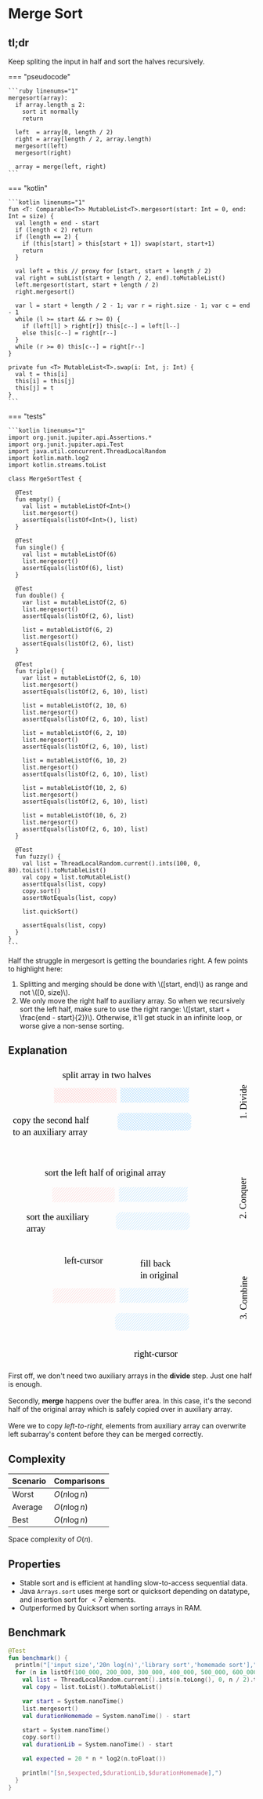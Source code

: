 # Merge Sort

<script type="text/javascript" src="https://www.gstatic.com/charts/loader.js"></script>

<style>
.md-logo img {
  content: url('/algorithms/sort/sort-light.svg');
}

:root [data-md-color-scheme=slate] .md-logo img  {
  content: url('/algorithms/sort/sort-dark.svg');
}
</style>

## tl;dr

Keep spliting the input in half and sort the halves recursively.

=== "pseudocode"

    ```ruby linenums="1"
    mergesort(array):
      if array.length ≤ 2:
        sort it normally
        return

      left  = array[0, length / 2)
      right = array[length / 2, array.length)
      mergesort(left)
      mergesort(right)

      array = merge(left, right)
    ```

=== "kotlin"

    ```kotlin linenums="1"
    fun <T: Comparable<T>> MutableList<T>.mergesort(start: Int = 0, end: Int = size) {
      val length = end - start
      if (length < 2) return
      if (length == 2) {
        if (this[start] > this[start + 1]) swap(start, start+1)
        return
      }

      val left = this // proxy for [start, start + length / 2)
      val right = subList(start + length / 2, end).toMutableList()
      left.mergesort(start, start + length / 2)
      right.mergesort()

      var l = start + length / 2 - 1; var r = right.size - 1; var c = end - 1
      while (l >= start && r >= 0) {
        if (left[l] > right[r]) this[c--] = left[l--]
        else this[c--] = right[r--]
      }
      while (r >= 0) this[c--] = right[r--]
    }

    private fun <T> MutableList<T>.swap(i: Int, j: Int) {
      val t = this[i]
      this[i] = this[j]
      this[j] = t
    }
    ```

=== "tests"

    ```kotlin linenums="1"
    import org.junit.jupiter.api.Assertions.*
    import org.junit.jupiter.api.Test
    import java.util.concurrent.ThreadLocalRandom
    import kotlin.math.log2
    import kotlin.streams.toList

    class MergeSortTest {

      @Test
      fun empty() {
        val list = mutableListOf<Int>()
        list.mergesort()
        assertEquals(listOf<Int>(), list)
      }

      @Test
      fun single() {
        val list = mutableListOf(6)
        list.mergesort()
        assertEquals(listOf(6), list)
      }

      @Test
      fun double() {
        var list = mutableListOf(2, 6)
        list.mergesort()
        assertEquals(listOf(2, 6), list)

        list = mutableListOf(6, 2)
        list.mergesort()
        assertEquals(listOf(2, 6), list)
      }

      @Test
      fun triple() {
        var list = mutableListOf(2, 6, 10)
        list.mergesort()
        assertEquals(listOf(2, 6, 10), list)

        list = mutableListOf(2, 10, 6)
        list.mergesort()
        assertEquals(listOf(2, 6, 10), list)

        list = mutableListOf(6, 2, 10)
        list.mergesort()
        assertEquals(listOf(2, 6, 10), list)

        list = mutableListOf(6, 10, 2)
        list.mergesort()
        assertEquals(listOf(2, 6, 10), list)

        list = mutableListOf(10, 2, 6)
        list.mergesort()
        assertEquals(listOf(2, 6, 10), list)

        list = mutableListOf(10, 6, 2)
        list.mergesort()
        assertEquals(listOf(2, 6, 10), list)
      }

      @Test
      fun fuzzy() {
        val list = ThreadLocalRandom.current().ints(100, 0, 80).toList().toMutableList()
        val copy = list.toMutableList()
        assertEquals(list, copy)
        copy.sort()
        assertNotEquals(list, copy)

        list.quickSort()

        assertEquals(list, copy)
      }
    }
    ```

Half the struggle in mergesort is getting the boundaries right. A few points to highlight here:

1. Splitting and merging should be done with \\([start, end)\\) as range and not \\([0, size)\\).
2. We only move the right half to auxiliary array. So when we recursively sort the left half, make sure to use the right range: \\([start, start + \frac{end - start}{2})\\). Otherwise, it'll get stuck in an infinite loop, or worse give a non-sense sorting.

## Explanation

<div class="grid" markdown>

<svg version="1.1" xmlns="http://www.w3.org/2000/svg" viewBox="0 0 533.8673818733071 646.6680427400977" width="100%">
  <g stroke-linecap="round" transform="translate(99.70640790319675 49.56337470020907) rotate(0 67.07342857799631 15.541943471295042)"><path d="M0 0 C0 0, 0 0, 0 0 M0 0 C0 0, 0 0, 0 0 M-0.26 6.4 C1.4 4.48, 3.07 2.57, 4.99 0.36 M-0.26 6.4 C1.64 4.21, 3.54 2.03, 4.99 0.36 M0.13 12.04 C3.59 8.07, 7.04 4.1, 10.63 -0.03 M0.13 12.04 C2.55 9.26, 4.97 6.48, 10.63 -0.03 M-0.13 18.44 C4.69 12.9, 9.51 7.35, 15.62 0.33 M-0.13 18.44 C5.01 12.53, 10.15 6.61, 15.62 0.33 M0.27 24.08 C7.02 16.31, 13.78 8.53, 21.26 -0.07 M0.27 24.08 C7.26 16.04, 14.25 8, 21.26 -0.07 M0 30.48 C7.72 21.6, 15.44 12.72, 26.25 0.29 M0 30.48 C6.89 22.56, 13.78 14.64, 26.25 0.29 M4.34 31.59 C11.56 23.29, 18.78 14.98, 31.89 -0.1 M4.34 31.59 C13.4 21.17, 22.47 10.74, 31.89 -0.1 M9.98 31.2 C19.8 19.9, 29.63 8.59, 36.88 0.26 M9.98 31.2 C18.59 21.29, 27.2 11.39, 36.88 0.26 M14.97 31.56 C23.82 21.37, 32.67 11.19, 42.52 -0.14 M14.97 31.56 C22.36 23.05, 29.76 14.55, 42.52 -0.14 M20.61 31.17 C26.1 24.84, 31.6 18.52, 47.51 0.22 M20.61 31.17 C26.62 24.25, 32.63 17.33, 47.51 0.22 M25.6 31.53 C34.49 21.3, 43.38 11.06, 53.15 -0.17 M25.6 31.53 C34.53 21.25, 43.47 10.97, 53.15 -0.17 M31.24 31.13 C41.94 18.82, 52.64 6.51, 58.14 0.19 M31.24 31.13 C41.2 19.68, 51.15 8.22, 58.14 0.19 M36.23 31.49 C42.87 23.84, 49.52 16.2, 63.78 -0.21 M36.23 31.49 C44.31 22.19, 52.4 12.89, 63.78 -0.21 M41.21 31.85 C50.41 21.27, 59.61 10.69, 68.77 0.15 M41.21 31.85 C50.33 21.36, 59.45 10.88, 68.77 0.15 M46.86 31.46 C55.21 21.85, 63.57 12.23, 74.41 -0.24 M46.86 31.46 C55.01 22.08, 63.16 12.7, 74.41 -0.24 M51.84 31.82 C60.17 22.24, 68.49 12.66, 79.4 0.12 M51.84 31.82 C61.49 20.72, 71.13 9.63, 79.4 0.12 M57.49 31.42 C65.38 22.34, 73.28 13.25, 85.04 -0.28 M57.49 31.42 C65.07 22.7, 72.64 13.98, 85.04 -0.28 M62.47 31.78 C73.33 19.3, 84.18 6.81, 90.03 0.08 M62.47 31.78 C69.23 24.01, 75.98 16.24, 90.03 0.08 M68.12 31.39 C74.2 24.39, 80.29 17.38, 95.67 -0.31 M68.12 31.39 C76.33 21.94, 84.54 12.49, 95.67 -0.31 M73.1 31.75 C78.67 25.35, 84.23 18.94, 100.66 0.05 M73.1 31.75 C81.58 22, 90.06 12.25, 100.66 0.05 M78.75 31.35 C86.66 22.25, 94.57 13.14, 106.3 -0.34 M78.75 31.35 C85.78 23.26, 92.81 15.17, 106.3 -0.34 M83.73 31.71 C92.57 21.55, 101.4 11.39, 111.29 0.02 M83.73 31.71 C89.3 25.31, 94.87 18.9, 111.29 0.02 M89.38 31.32 C97.94 21.47, 106.49 11.63, 116.27 0.38 M89.38 31.32 C99.07 20.16, 108.77 9.01, 116.27 0.38 M94.36 31.68 C101.14 23.88, 107.92 16.09, 121.92 -0.02 M94.36 31.68 C101.71 23.23, 109.05 14.78, 121.92 -0.02 M100.01 31.28 C108.02 22.06, 116.04 12.84, 126.91 0.34 M100.01 31.28 C106.76 23.52, 113.51 15.75, 126.91 0.34 M104.99 31.64 C112.58 22.92, 120.16 14.2, 132.55 -0.05 M104.99 31.64 C110.85 24.91, 116.7 18.18, 132.55 -0.05 M110.64 31.25 C117.01 23.92, 123.38 16.59, 134.91 3.33 M110.64 31.25 C117.62 23.22, 124.6 15.18, 134.91 3.33 M115.62 31.61 C119.57 27.07, 123.52 22.52, 134.65 9.72 M115.62 31.61 C119.9 26.69, 124.18 21.77, 134.65 9.72 M121.27 31.21 C126.76 24.89, 132.26 18.57, 135.04 15.37 M121.27 31.21 C124.77 27.18, 128.28 23.15, 135.04 15.37 M126.25 31.57 C128.33 29.18, 130.41 26.79, 134.78 21.76 M126.25 31.57 C128.49 29.01, 130.72 26.44, 134.78 21.76 M131.9 31.18 C132.81 30.14, 133.71 29.09, 134.52 28.16 M131.9 31.18 C132.58 30.4, 133.26 29.62, 134.52 28.16 M-0.3 30.83 C-0.3 30.83, -0.3 30.83, -0.3 30.83 M-0.3 30.83 C-0.3 30.83, -0.3 30.83, -0.3 30.83 M6.1 31.09 C4.32 29.54, 2.54 27.99, 0.06 25.84 M6.1 31.09 C4.7 29.87, 3.3 28.65, 0.06 25.84 M12.5 31.35 C9.45 28.7, 6.41 26.06, -0.33 20.2 M12.5 31.35 C8.5 27.88, 4.51 24.4, -0.33 20.2 M18.14 30.95 C12.95 26.44, 7.76 21.93, 0.03 15.21 M18.14 30.95 C13.99 27.35, 9.85 23.74, 0.03 15.21 M24.54 31.22 C16.97 24.64, 9.41 18.06, -0.37 9.57 M24.54 31.22 C19.37 26.72, 14.2 22.23, -0.37 9.57 M30.18 30.82 C20.66 22.54, 11.14 14.27, -0.01 4.58 M30.18 30.82 C20.32 22.25, 10.45 13.67, -0.01 4.58 M36.58 31.08 C26 21.89, 15.42 12.69, 0.35 -0.41 M36.58 31.08 C25.84 21.75, 15.11 12.42, 0.35 -0.41 M42.98 31.34 C34.78 24.22, 26.59 17.1, 6.75 -0.15 M42.98 31.34 C31.13 21.04, 19.28 10.74, 6.75 -0.15 M48.62 30.95 C37.37 21.17, 26.12 11.39, 12.4 -0.54 M48.62 30.95 C37.63 21.39, 26.63 11.84, 12.4 -0.54 M55.02 31.21 C47.2 24.42, 39.38 17.62, 18.79 -0.28 M55.02 31.21 C45.79 23.19, 36.56 15.16, 18.79 -0.28 M60.66 30.82 C50.91 22.34, 41.16 13.86, 24.44 -0.67 M60.66 30.82 C48.79 20.49, 36.91 10.17, 24.44 -0.67 M67.06 31.08 C55.02 20.61, 42.98 10.15, 30.83 -0.41 M67.06 31.08 C57.71 22.95, 48.37 14.83, 30.83 -0.41 M73.46 31.34 C59.71 19.39, 45.96 7.43, 37.23 -0.15 M73.46 31.34 C61.08 20.58, 48.69 9.81, 37.23 -0.15 M79.1 30.94 C65.49 19.11, 51.88 7.28, 42.88 -0.55 M79.1 30.94 C67.93 21.23, 56.76 11.52, 42.88 -0.55 M85.5 31.21 C76.27 23.18, 67.04 15.16, 49.27 -0.28 M85.5 31.21 C74.94 22.03, 64.39 12.86, 49.27 -0.28 M91.14 30.81 C76.75 18.3, 62.35 5.78, 54.92 -0.68 M91.14 30.81 C80.24 21.33, 69.33 11.85, 54.92 -0.68 M97.54 31.07 C89.95 24.48, 82.36 17.88, 61.31 -0.42 M97.54 31.07 C83.2 18.61, 68.86 6.15, 61.31 -0.42 M103.94 31.33 C96.68 25.03, 89.43 18.72, 67.71 -0.16 M103.94 31.33 C91.1 20.17, 78.26 9.01, 67.71 -0.16 M109.58 30.94 C96.54 19.6, 83.5 8.27, 73.35 -0.55 M109.58 30.94 C100.6 23.14, 91.63 15.33, 73.35 -0.55 M115.98 31.2 C107.33 23.68, 98.68 16.17, 79.75 -0.29 M115.98 31.2 C104.72 21.42, 93.47 11.64, 79.75 -0.29 M121.62 30.81 C109.88 20.6, 98.15 10.4, 85.4 -0.68 M121.62 30.81 C110.26 20.93, 98.9 11.05, 85.4 -0.68 M128.02 31.07 C116.46 21.02, 104.9 10.98, 91.79 -0.42 M128.02 31.07 C119.5 23.67, 110.99 16.27, 91.79 -0.42 M134.42 31.33 C122.79 21.22, 111.17 11.12, 98.19 -0.16 M134.42 31.33 C125.98 24, 117.55 16.66, 98.19 -0.16 M134.78 26.34 C125.53 18.31, 116.29 10.27, 103.83 -0.56 M134.78 26.34 C124.99 17.83, 115.19 9.32, 103.83 -0.56 M135.14 21.36 C128.37 15.47, 121.61 9.59, 110.23 -0.29 M135.14 21.36 C127.2 14.46, 119.27 7.56, 110.23 -0.29 M134.74 15.71 C127.44 9.36, 120.14 3.02, 115.87 -0.69 M134.74 15.71 C127.82 9.69, 120.89 3.67, 115.87 -0.69 M135.1 10.73 C131.27 7.39, 127.44 4.06, 122.27 -0.43 M135.1 10.73 C131.8 7.86, 128.5 4.99, 122.27 -0.43 M134.71 5.08 C133.23 3.8, 131.75 2.51, 128.67 -0.17 M134.71 5.08 C132.76 3.39, 130.81 1.69, 128.67 -0.17" stroke="#ffc9c9" stroke-width="0.5" fill="none"></path><path d="M0 0 C52.35 0, 104.7 0, 134.15 0 M0 0 C45.32 0, 90.64 0, 134.15 0 M134.15 0 C134.15 6.61, 134.15 13.22, 134.15 31.08 M134.15 0 C134.15 6.55, 134.15 13.1, 134.15 31.08 M134.15 31.08 C86.4 31.08, 38.65 31.08, 0 31.08 M134.15 31.08 C90.68 31.08, 47.2 31.08, 0 31.08 M0 31.08 C0 20.32, 0 9.55, 0 0 M0 31.08 C0 22.04, 0 12.99, 0 0" fill="none"></path></g><g stroke-linecap="round" transform="translate(243.32795504311542 48.85445548082595) rotate(0 73.58452276125257 15.541943471295042)"><path d="M0 0 C0 0, 0 0, 0 0 M0 0 C0 0, 0 0, 0 0 M-0.26 6.4 C1.26 4.65, 2.78 2.9, 4.99 0.36 M-0.26 6.4 C1.62 4.23, 3.5 2.07, 4.99 0.36 M0.13 12.04 C3.44 8.24, 6.74 4.44, 10.63 -0.03 M0.13 12.04 C3.57 8.09, 7 4.14, 10.63 -0.03 M-0.13 18.44 C4.21 13.45, 8.54 8.46, 15.62 0.33 M-0.13 18.44 C3.82 13.89, 7.78 9.34, 15.62 0.33 M0.27 24.08 C6.77 16.6, 13.27 9.12, 21.26 -0.07 M0.27 24.08 C5.26 18.33, 10.26 12.58, 21.26 -0.07 M0 30.48 C10.43 18.49, 20.85 6.5, 26.25 0.29 M0 30.48 C9.93 19.06, 19.85 7.65, 26.25 0.29 M4.34 31.59 C13.58 20.97, 22.81 10.34, 31.89 -0.1 M4.34 31.59 C13.04 21.58, 21.74 11.57, 31.89 -0.1 M9.98 31.2 C15.87 24.42, 21.77 17.64, 36.88 0.26 M9.98 31.2 C18.65 21.23, 27.31 11.26, 36.88 0.26 M14.97 31.56 C20.99 24.63, 27.02 17.7, 42.52 -0.14 M14.97 31.56 C22.32 23.1, 29.68 14.64, 42.52 -0.14 M20.61 31.17 C27.52 23.21, 34.43 15.26, 47.51 0.22 M20.61 31.17 C28.4 22.21, 36.18 13.25, 47.51 0.22 M25.6 31.53 C36.3 19.21, 47.01 6.89, 53.15 -0.17 M25.6 31.53 C35.84 19.74, 46.08 7.96, 53.15 -0.17 M31.24 31.13 C38.71 22.54, 46.17 13.95, 58.14 0.19 M31.24 31.13 C36.87 24.65, 42.5 18.18, 58.14 0.19 M36.23 31.49 C46.57 19.59, 56.92 7.69, 63.78 -0.21 M36.23 31.49 C46.8 19.32, 57.38 7.16, 63.78 -0.21 M41.21 31.85 C52.22 19.19, 63.23 6.52, 68.77 0.15 M41.21 31.85 C47.68 24.42, 54.14 16.98, 68.77 0.15 M46.86 31.46 C55.42 21.6, 63.99 11.74, 74.41 -0.24 M46.86 31.46 C53.2 24.15, 59.55 16.85, 74.41 -0.24 M51.84 31.82 C62.67 19.36, 73.5 6.91, 79.4 0.12 M51.84 31.82 C58.5 24.16, 65.16 16.5, 79.4 0.12 M57.49 31.42 C63.79 24.18, 70.09 16.93, 85.04 -0.28 M57.49 31.42 C66.08 21.53, 74.68 11.64, 85.04 -0.28 M62.47 31.78 C72.93 19.75, 83.39 7.72, 90.03 0.08 M62.47 31.78 C71.58 21.31, 80.68 10.84, 90.03 0.08 M68.12 31.39 C78.13 19.87, 88.14 8.35, 95.67 -0.31 M68.12 31.39 C73.7 24.96, 79.29 18.54, 95.67 -0.31 M73.1 31.75 C82.27 21.2, 91.43 10.66, 100.66 0.05 M73.1 31.75 C82.03 21.48, 90.95 11.21, 100.66 0.05 M78.75 31.35 C85.69 23.37, 92.63 15.38, 106.3 -0.34 M78.75 31.35 C88.39 20.26, 98.03 9.17, 106.3 -0.34 M83.73 31.71 C94.12 19.76, 104.51 7.82, 111.29 0.02 M83.73 31.71 C91.14 23.19, 98.55 14.66, 111.29 0.02 M89.38 31.32 C95.62 24.13, 101.87 16.95, 116.27 0.38 M89.38 31.32 C99.44 19.74, 109.51 8.15, 116.27 0.38 M94.36 31.68 C102.33 22.52, 110.29 13.36, 121.92 -0.02 M94.36 31.68 C103.61 21.04, 112.85 10.41, 121.92 -0.02 M100.01 31.28 C109.26 20.64, 118.51 10, 126.91 0.34 M100.01 31.28 C109.97 19.82, 119.94 8.36, 126.91 0.34 M104.99 31.64 C115.92 19.07, 126.85 6.5, 132.55 -0.05 M104.99 31.64 C113.73 21.59, 122.47 11.54, 132.55 -0.05 M110.64 31.25 C116.78 24.18, 122.92 17.12, 137.54 0.31 M110.64 31.25 C116.18 24.88, 121.72 18.5, 137.54 0.31 M115.62 31.61 C123.33 22.75, 131.03 13.89, 143.18 -0.09 M115.62 31.61 C124.74 21.12, 133.86 10.63, 143.18 -0.09 M121.27 31.21 C127.41 24.15, 133.55 17.09, 148.17 0.27 M121.27 31.21 C127.24 24.34, 133.22 17.47, 148.17 0.27 M126.25 31.57 C132.07 24.89, 137.88 18.2, 147.9 6.67 M126.25 31.57 C133.12 23.68, 139.99 15.78, 147.9 6.67 M131.9 31.18 C136.43 25.96, 140.97 20.74, 147.64 13.07 M131.9 31.18 C137.15 25.14, 142.4 19.1, 147.64 13.07 M136.88 31.54 C140.75 27.09, 144.61 22.65, 148.04 18.71 M136.88 31.54 C140.67 27.18, 144.46 22.82, 148.04 18.71 M142.53 31.15 C143.86 29.61, 145.19 28.08, 147.78 25.11 M142.53 31.15 C144.25 29.17, 145.97 27.18, 147.78 25.11 M-0.3 30.83 C-0.3 30.83, -0.3 30.83, -0.3 30.83 M-0.3 30.83 C-0.3 30.83, -0.3 30.83, -0.3 30.83 M6.1 31.09 C3.85 29.13, 1.6 27.18, 0.06 25.84 M6.1 31.09 C3.88 29.16, 1.66 27.23, 0.06 25.84 M12.5 31.35 C7.91 27.36, 3.33 23.38, -0.33 20.2 M12.5 31.35 C7.8 27.26, 3.1 23.18, -0.33 20.2 M18.14 30.95 C11.01 24.76, 3.88 18.56, 0.03 15.21 M18.14 30.95 C12.95 26.44, 7.76 21.93, 0.03 15.21 M24.54 31.22 C19.22 26.59, 13.91 21.97, -0.37 9.57 M24.54 31.22 C19.18 26.56, 13.82 21.9, -0.37 9.57 M30.18 30.82 C22.1 23.8, 14.02 16.77, -0.01 4.58 M30.18 30.82 C21.32 23.11, 12.45 15.4, -0.01 4.58 M36.58 31.08 C29.17 24.64, 21.76 18.2, 0.35 -0.41 M36.58 31.08 C22.45 18.8, 8.31 6.51, 0.35 -0.41 M42.98 31.34 C34.03 23.57, 25.09 15.79, 6.75 -0.15 M42.98 31.34 C33.17 22.82, 23.36 14.29, 6.75 -0.15 M48.62 30.95 C38.8 22.41, 28.98 13.87, 12.4 -0.54 M48.62 30.95 C38.76 22.38, 28.9 13.8, 12.4 -0.54 M55.02 31.21 C41.08 19.09, 27.13 6.97, 18.79 -0.28 M55.02 31.21 C45.13 22.61, 35.24 14.01, 18.79 -0.28 M60.66 30.82 C53.22 24.35, 45.79 17.88, 24.44 -0.67 M60.66 30.82 C47.41 19.3, 34.15 7.77, 24.44 -0.67 M67.06 31.08 C58.47 23.61, 49.88 16.15, 30.83 -0.41 M67.06 31.08 C58.76 23.86, 50.46 16.65, 30.83 -0.41 M73.46 31.34 C60.76 20.3, 48.06 9.26, 37.23 -0.15 M73.46 31.34 C59.01 18.78, 44.55 6.21, 37.23 -0.15 M79.1 30.94 C66.05 19.6, 53 8.26, 42.88 -0.55 M79.1 30.94 C70.37 23.35, 61.63 15.76, 42.88 -0.55 M85.5 31.21 C74.55 21.69, 63.61 12.18, 49.27 -0.28 M85.5 31.21 C77.43 24.19, 69.35 17.17, 49.27 -0.28 M91.14 30.81 C83.44 24.11, 75.73 17.41, 54.92 -0.68 M91.14 30.81 C80.83 21.85, 70.52 12.88, 54.92 -0.68 M97.54 31.07 C90.06 24.57, 82.57 18.06, 61.31 -0.42 M97.54 31.07 C86.22 21.24, 74.91 11.4, 61.31 -0.42 M103.94 31.33 C94.71 23.31, 85.49 15.29, 67.71 -0.16 M103.94 31.33 C92.75 21.61, 81.57 11.89, 67.71 -0.16 M109.58 30.94 C100.08 22.68, 90.57 14.42, 73.35 -0.55 M109.58 30.94 C99.96 22.57, 90.33 14.21, 73.35 -0.55 M115.98 31.2 C107.01 23.41, 98.04 15.61, 79.75 -0.29 M115.98 31.2 C103.82 20.63, 91.65 10.06, 79.75 -0.29 M121.62 30.81 C113.68 23.91, 105.75 17.01, 85.4 -0.68 M121.62 30.81 C110.59 21.22, 99.57 11.64, 85.4 -0.68 M128.02 31.07 C115.18 19.9, 102.33 8.74, 91.79 -0.42 M128.02 31.07 C114.92 19.68, 101.82 8.3, 91.79 -0.42 M134.42 31.33 C124.33 22.57, 114.25 13.8, 98.19 -0.16 M134.42 31.33 C120.88 19.56, 107.34 7.79, 98.19 -0.16 M140.06 30.94 C131.36 23.37, 122.66 15.81, 103.83 -0.56 M140.06 30.94 C130.8 22.89, 121.55 14.84, 103.83 -0.56 M146.46 31.2 C132.22 18.82, 117.99 6.45, 110.23 -0.29 M146.46 31.2 C137.69 23.57, 128.92 15.95, 110.23 -0.29 M147.57 26.87 C135.82 16.65, 124.06 6.43, 115.87 -0.69 M147.57 26.87 C139.32 19.69, 131.06 12.51, 115.87 -0.69 M147.18 21.22 C138.03 13.27, 128.87 5.31, 122.27 -0.43 M147.18 21.22 C142.16 16.86, 137.14 12.5, 122.27 -0.43 M147.54 16.24 C141.61 11.08, 135.68 5.93, 128.67 -0.17 M147.54 16.24 C142.02 11.44, 136.51 6.65, 128.67 -0.17 M147.14 10.59 C142.55 6.6, 137.96 2.61, 134.31 -0.56 M147.14 10.59 C142.43 6.49, 137.72 2.4, 134.31 -0.56 M147.5 5.61 C145.88 4.19, 144.25 2.77, 140.71 -0.3 M147.5 5.61 C145.87 4.18, 144.23 2.76, 140.71 -0.3 M147.11 -0.04 C146.83 -0.28, 146.55 -0.53, 146.35 -0.69 M147.11 -0.04 C146.82 -0.29, 146.54 -0.53, 146.35 -0.69" stroke="#a5d8ff" stroke-width="0.5" fill="none"></path><path d="M0 0 C53.85 0, 107.71 0, 147.17 0 M0 0 C33.37 0, 66.74 0, 147.17 0 M147.17 0 C147.17 7.17, 147.17 14.35, 147.17 31.08 M147.17 0 C147.17 8.2, 147.17 16.39, 147.17 31.08 M147.17 31.08 C100.63 31.08, 54.09 31.08, 0 31.08 M147.17 31.08 C111.18 31.08, 75.19 31.08, 0 31.08 M0 31.08 C0 20.86, 0 10.64, 0 0 M0 31.08 C0 23.58, 0 16.08, 0 0" fill="none"></path></g><g stroke-linecap="round" transform="translate(93.50071907769166 44.97551384065724) rotate(0 151.14284515380862 19.428573608398438)"><path d="M9.71 0 C73.61 0, 137.51 0, 292.57 0 M9.71 0 C89.68 0, 169.65 0, 292.57 0 M292.57 0 C299.05 0, 302.29 3.24, 302.29 9.71 M292.57 0 C299.05 0, 302.29 3.24, 302.29 9.71 M302.29 9.71 C302.29 14.13, 302.29 18.55, 302.29 29.14 M302.29 9.71 C302.29 15.48, 302.29 21.24, 302.29 29.14 M302.29 29.14 C302.29 35.62, 299.05 38.86, 292.57 38.86 M302.29 29.14 C302.29 35.62, 299.05 38.86, 292.57 38.86 M292.57 38.86 C220.84 38.86, 149.1 38.86, 9.71 38.86 M292.57 38.86 C208.62 38.86, 124.67 38.86, 9.71 38.86 M9.71 38.86 C3.24 38.86, 0 35.62, 0 29.14 M9.71 38.86 C3.24 38.86, 0 35.62, 0 29.14 M0 29.14 C0 22.98, 0 16.81, 0 9.71 M0 29.14 C0 22.12, 0 15.09, 0 9.71 M0 9.71 C0 3.24, 3.24 0, 9.71 0 M0 9.71 C0 3.24, 3.24 0, 9.71 0" stroke="var(--md-code-fg-color)" stroke-width="1" fill="none"></path></g><g stroke-linecap="round"><g transform="translate(237.9484525459253 44.82457867047259) rotate(0 -0.13637754938025637 18.955048295372933)"><path d="M0 0 C-0.05 6.32, -0.23 31.59, -0.27 37.91 M0 0 C-0.05 6.32, -0.23 31.59, -0.27 37.91" stroke="var(--md-code-fg-color)" stroke-width="1" fill="none"></path></g></g><mask></mask><g transform="translate(117.3177728500225 10) rotate(0 121.96990203857422 12.500000000000028)"><text x="0" y="17.52" font-family="Virgil, Segoe UI Emoji" font-size="20px" fill="var(--md-code-fg-color)" text-anchor="start" style="white-space: pre;" direction="ltr" dominant-baseline="alphabetic">split array in two halves</text></g><g stroke-linecap="round" transform="translate(236.27238046638348 103.09494283335647) rotate(0 79.7340997246555 18.532764556491145)"><path d="M2.47 2.14 C2.47 2.14, 2.47 2.14, 2.47 2.14 M2.47 2.14 C2.47 2.14, 2.47 2.14, 2.47 2.14 M0.24 10.81 C3.42 7.14, 6.61 3.48, 9.42 0.24 M0.24 10.81 C3.7 6.83, 7.15 2.85, 9.42 0.24 M0.63 16.45 C3.62 13.01, 6.62 9.56, 15.06 -0.15 M0.63 16.45 C3.84 12.76, 7.04 9.07, 15.06 -0.15 M0.37 22.85 C8.22 13.81, 16.08 4.78, 20.05 0.21 M0.37 22.85 C8.16 13.88, 15.95 4.92, 20.05 0.21 M0.76 28.49 C9.16 18.83, 17.56 9.17, 25.69 -0.19 M0.76 28.49 C9.52 18.42, 18.28 8.34, 25.69 -0.19 M1.82 33.38 C9.09 25, 16.37 16.63, 30.68 0.17 M1.82 33.38 C12.48 21.11, 23.14 8.84, 30.68 0.17 M4.83 36 C11.14 28.75, 17.44 21.5, 35.67 0.53 M4.83 36 C15.53 23.7, 26.23 11.39, 35.67 0.53 M9.17 37.12 C18.62 26.24, 28.07 15.37, 41.31 0.14 M9.17 37.12 C21.47 22.96, 33.78 8.8, 41.31 0.14 M14.15 37.48 C23.01 27.29, 31.86 17.11, 46.3 0.5 M14.15 37.48 C25.95 23.91, 37.74 10.34, 46.3 0.5 M19.14 37.84 C31.23 23.93, 43.32 10.02, 51.94 0.1 M19.14 37.84 C31.14 24.03, 43.15 10.22, 51.94 0.1 M24.78 37.44 C33.53 27.38, 42.27 17.32, 56.93 0.46 M24.78 37.44 C31.62 29.58, 38.45 21.72, 56.93 0.46 M29.77 37.8 C42.09 23.63, 54.41 9.45, 62.57 0.07 M29.77 37.8 C39.35 26.79, 48.92 15.77, 62.57 0.07 M35.41 37.41 C47.39 23.63, 59.36 9.86, 67.56 0.43 M35.41 37.41 C46 25.23, 56.59 13.05, 67.56 0.43 M40.4 37.77 C49.31 27.51, 58.23 17.26, 73.2 0.03 M40.4 37.77 C52.8 23.51, 65.19 9.25, 73.2 0.03 M46.04 37.37 C52.83 29.56, 59.62 21.75, 78.19 0.39 M46.04 37.37 C52.66 29.76, 59.29 22.14, 78.19 0.39 M51.03 37.73 C59.87 27.56, 68.71 17.4, 83.83 0 M51.03 37.73 C60.37 26.99, 69.71 16.25, 83.83 0 M56.67 37.34 C65.64 27.03, 74.6 16.71, 88.82 0.36 M56.67 37.34 C68.74 23.46, 80.8 9.58, 88.82 0.36 M61.66 37.7 C69.46 28.73, 77.25 19.76, 94.46 -0.04 M61.66 37.7 C72.06 25.74, 82.45 13.78, 94.46 -0.04 M66.65 38.06 C77.23 25.89, 87.81 13.72, 99.45 0.32 M66.65 38.06 C73.66 29.99, 80.67 21.93, 99.45 0.32 M72.29 37.67 C82.18 26.29, 92.06 14.92, 105.09 -0.07 M72.29 37.67 C79.6 29.25, 86.91 20.84, 105.09 -0.07 M77.28 38.03 C88.61 24.99, 99.94 11.96, 110.08 0.29 M77.28 38.03 C88.48 25.14, 99.69 12.25, 110.08 0.29 M82.92 37.63 C90.86 28.5, 98.79 19.37, 115.72 -0.1 M82.92 37.63 C95.87 22.73, 108.82 7.84, 115.72 -0.1 M87.91 37.99 C94.69 30.18, 101.48 22.38, 120.71 0.26 M87.91 37.99 C95.21 29.59, 102.52 21.18, 120.71 0.26 M93.55 37.6 C103.29 26.39, 113.04 15.18, 126.35 -0.14 M93.55 37.6 C102.35 27.47, 111.15 17.35, 126.35 -0.14 M98.54 37.96 C105.85 29.55, 113.15 21.14, 131.34 0.22 M98.54 37.96 C110.5 24.19, 122.47 10.42, 131.34 0.22 M104.18 37.56 C116.01 23.96, 127.83 10.35, 136.98 -0.17 M104.18 37.56 C114.78 25.37, 125.38 13.18, 136.98 -0.17 M109.17 37.92 C121.14 24.15, 133.12 10.37, 141.97 0.19 M109.17 37.92 C119.64 25.87, 130.12 13.82, 141.97 0.19 M114.81 37.53 C127.1 23.39, 139.39 9.25, 146.96 0.55 M114.81 37.53 C123.89 27.08, 132.98 16.63, 146.96 0.55 M119.8 37.89 C128.22 28.2, 136.63 18.52, 151.94 0.91 M119.8 37.89 C128.85 27.47, 137.91 17.05, 151.94 0.91 M125.44 37.49 C136.82 24.4, 148.2 11.31, 156.27 2.02 M125.44 37.49 C135.11 26.36, 144.79 15.23, 156.27 2.02 M130.43 37.85 C141.65 24.94, 152.87 12.04, 158.64 5.4 M130.43 37.85 C138.63 28.42, 146.83 18.98, 158.64 5.4 M136.07 37.46 C145.37 26.76, 154.67 16.06, 160.34 9.53 M136.07 37.46 C141.59 31.11, 147.11 24.75, 160.34 9.53 M141.06 37.82 C147.02 30.96, 152.98 24.1, 160.08 15.93 M141.06 37.82 C145.42 32.8, 149.77 27.79, 160.08 15.93 M146.7 37.42 C151.21 32.24, 155.71 27.06, 159.82 22.33 M146.7 37.42 C150.35 33.22, 154 29.02, 159.82 22.33 M152.34 37.03 C153.83 35.32, 155.31 33.61, 159.56 28.73 M152.34 37.03 C153.95 35.18, 155.57 33.32, 159.56 28.73 M2.66 35.05 C2.66 35.05, 2.66 35.05, 2.66 35.05 M2.66 35.05 C2.66 35.05, 2.66 35.05, 2.66 35.05 M10.57 36.62 C7.59 34.04, 4.62 31.45, 1.51 28.75 M10.57 36.62 C8.36 34.7, 6.16 32.79, 1.51 28.75 M16.96 36.88 C12.86 33.31, 8.75 29.74, 1.12 23.1 M16.96 36.88 C13.34 33.73, 9.72 30.58, 1.12 23.1 M23.36 37.14 C14.53 29.47, 5.7 21.79, 0.72 17.46 M23.36 37.14 C16.48 31.16, 9.6 25.18, 0.72 17.46 M29.01 36.75 C19.69 28.65, 10.37 20.55, 1.08 12.47 M29.01 36.75 C21.86 30.54, 14.71 24.32, 1.08 12.47 M35.4 37.01 C23.01 26.24, 10.62 15.46, 0.69 6.83 M35.4 37.01 C26.31 29.11, 17.22 21.2, 0.69 6.83 M41.05 36.62 C25.94 23.49, 10.84 10.36, 2.56 3.16 M41.05 36.62 C30.41 27.37, 19.78 18.13, 2.56 3.16 M47.44 36.88 C36.83 27.65, 26.22 18.43, 5.18 0.14 M47.44 36.88 C38.18 28.83, 28.92 20.78, 5.18 0.14 M53.84 37.14 C43.72 28.34, 33.6 19.54, 10.82 -0.26 M53.84 37.14 C38.23 23.57, 22.61 9.99, 10.82 -0.26 M59.48 36.74 C44.67 23.86, 29.85 10.98, 17.22 0 M59.48 36.74 C45.93 24.96, 32.37 13.18, 17.22 0 M65.88 37.01 C52.17 25.09, 38.46 13.17, 22.86 -0.39 M65.88 37.01 C55.86 28.29, 45.83 19.57, 22.86 -0.39 M71.53 36.61 C55.05 22.29, 38.57 7.96, 29.26 -0.13 M71.53 36.61 C56.49 23.54, 41.45 10.47, 29.26 -0.13 M77.92 36.87 C62.91 23.82, 47.89 10.76, 35.66 0.13 M77.92 36.87 C67.46 27.78, 57 18.69, 35.66 0.13 M84.32 37.13 C68.84 23.68, 53.37 10.23, 41.3 -0.26 M84.32 37.13 C68.97 23.79, 53.61 10.44, 41.3 -0.26 M89.96 36.74 C76.7 25.2, 63.43 13.67, 47.7 0 M89.96 36.74 C81.06 29, 72.15 21.26, 47.7 0 M96.36 37 C83.15 25.51, 69.93 14.03, 53.34 -0.39 M96.36 37 C87.73 29.5, 79.1 21.99, 53.34 -0.39 M102.01 36.61 C92.72 28.54, 83.44 20.46, 59.74 -0.13 M102.01 36.61 C86.32 22.97, 70.63 9.33, 59.74 -0.13 M108.4 36.87 C94.23 24.55, 80.06 12.23, 66.14 0.13 M108.4 36.87 C99.65 29.26, 90.9 21.65, 66.14 0.13 M114.8 37.13 C99.58 23.9, 84.36 10.66, 71.78 -0.27 M114.8 37.13 C105.3 28.87, 95.79 20.6, 71.78 -0.27 M120.44 36.73 C111.84 29.25, 103.23 21.77, 78.18 0 M120.44 36.73 C106.06 24.23, 91.67 11.73, 78.18 0 M126.84 37 C115.91 27.49, 104.98 17.99, 83.82 -0.4 M126.84 37 C114.12 25.93, 101.39 14.87, 83.82 -0.4 M132.48 36.6 C118.62 24.55, 104.76 12.5, 90.22 -0.14 M132.48 36.6 C123.69 28.96, 114.9 21.31, 90.22 -0.14 M138.88 36.86 C125.6 25.32, 112.32 13.77, 96.62 0.12 M138.88 36.86 C123.02 23.07, 107.15 9.28, 96.62 0.12 M145.28 37.12 C128.92 22.91, 112.57 8.69, 102.26 -0.27 M145.28 37.12 C134.02 27.34, 122.77 17.55, 102.26 -0.27 M150.92 36.73 C134.68 22.61, 118.43 8.49, 108.66 -0.01 M150.92 36.73 C138.96 26.33, 126.99 15.93, 108.66 -0.01 M155.81 35.68 C143.83 25.26, 131.85 14.85, 114.3 -0.4 M155.81 35.68 C139.36 21.38, 122.9 7.07, 114.3 -0.4 M158.44 32.66 C144.44 20.49, 130.45 8.33, 120.7 -0.14 M158.44 32.66 C147.65 23.28, 136.86 13.9, 120.7 -0.14 M158.8 27.67 C151.26 21.13, 143.73 14.58, 127.1 0.12 M158.8 27.67 C147.66 17.99, 136.53 8.32, 127.1 0.12 M159.16 22.69 C152.91 17.26, 146.67 11.83, 132.74 -0.28 M159.16 22.69 C151.37 15.92, 143.59 9.15, 132.74 -0.28 M159.52 17.7 C154.06 12.95, 148.6 8.21, 139.14 -0.01 M159.52 17.7 C153.22 12.23, 146.93 6.75, 139.14 -0.01 M159.12 12.06 C153.39 7.08, 147.66 2.1, 144.78 -0.41 M159.12 12.06 C155.33 8.76, 151.55 5.47, 144.78 -0.41 M159.48 7.07 C156.98 4.89, 154.47 2.71, 150.43 -0.8 M159.48 7.07 C156.8 4.74, 154.12 2.41, 150.43 -0.8" stroke="#a5d8ff" stroke-width="0.5" fill="none"></path><path d="M9.27 0 C51.27 0, 93.28 0, 150.2 0 M9.27 0 C59.31 0, 109.36 0, 150.2 0 M150.2 0 C156.38 0, 159.47 3.09, 159.47 9.27 M150.2 0 C156.38 0, 159.47 3.09, 159.47 9.27 M159.47 9.27 C159.47 13.41, 159.47 17.55, 159.47 27.8 M159.47 9.27 C159.47 16.07, 159.47 22.86, 159.47 27.8 M159.47 27.8 C159.47 33.98, 156.38 37.07, 150.2 37.07 M159.47 27.8 C159.47 33.98, 156.38 37.07, 150.2 37.07 M150.2 37.07 C99.25 37.07, 48.29 37.07, 9.27 37.07 M150.2 37.07 C101.9 37.07, 53.59 37.07, 9.27 37.07 M9.27 37.07 C3.09 37.07, 0 33.98, 0 27.8 M9.27 37.07 C3.09 37.07, 0 33.98, 0 27.8 M0 27.8 C0 20.87, 0 13.95, 0 9.27 M0 27.8 C0 22.56, 0 17.32, 0 9.27 M0 9.27 C0 3.09, 3.09 0, 9.27 0 M0 9.27 C0 3.09, 3.09 0, 9.27 0" stroke="var(--md-code-fg-color)" stroke-width="1" fill="none"></path></g><g transform="translate(10 107.40487737318159) rotate(0 107.159912109375 25)"><text x="0" y="17.52" font-family="Virgil, Segoe UI Emoji" font-size="20px" fill="var(--md-code-fg-color)" text-anchor="start" style="white-space: pre;" direction="ltr" dominant-baseline="alphabetic">copy the second half </text><text x="0" y="42.519999999999996" font-family="Virgil, Segoe UI Emoji" font-size="20px" fill="var(--md-code-fg-color)" text-anchor="start" style="white-space: pre;" direction="ltr" dominant-baseline="alphabetic">to an auxiliary array</text></g><g stroke-linecap="round" transform="translate(95.58900356590726 263.87346539571155) rotate(0 67.07342857799631 15.541943471295042)"><path d="M0 0 C0 0, 0 0, 0 0 M0 0 C0 0, 0 0, 0 0 M-0.26 6.4 C0.89 5.07, 2.04 3.75, 4.99 0.36 M-0.26 6.4 C1.69 4.16, 3.63 1.92, 4.99 0.36 M0.13 12.04 C3.65 7.99, 7.17 3.94, 10.63 -0.03 M0.13 12.04 C2.31 9.54, 4.48 7.04, 10.63 -0.03 M-0.13 18.44 C5.44 12.03, 11.02 5.62, 15.62 0.33 M-0.13 18.44 C3.35 14.44, 6.83 10.43, 15.62 0.33 M0.27 24.08 C4.54 19.16, 8.82 14.24, 21.26 -0.07 M0.27 24.08 C7.41 15.86, 14.56 7.64, 21.26 -0.07 M0 30.48 C6.67 22.81, 13.34 15.14, 26.25 0.29 M0 30.48 C7.77 21.55, 15.53 12.62, 26.25 0.29 M4.34 31.59 C13.37 21.2, 22.41 10.8, 31.89 -0.1 M4.34 31.59 C10.07 25, 15.8 18.41, 31.89 -0.1 M9.98 31.2 C18.43 21.48, 26.88 11.75, 36.88 0.26 M9.98 31.2 C20.08 19.58, 30.18 7.97, 36.88 0.26 M14.97 31.56 C25.44 19.51, 35.92 7.45, 42.52 -0.14 M14.97 31.56 C22.18 23.27, 29.39 14.97, 42.52 -0.14 M20.61 31.17 C30.95 19.27, 41.29 7.38, 47.51 0.22 M20.61 31.17 C28.22 22.41, 35.84 13.65, 47.51 0.22 M25.6 31.53 C33.55 22.38, 41.5 13.23, 53.15 -0.17 M25.6 31.53 C36.52 18.96, 47.44 6.4, 53.15 -0.17 M31.24 31.13 C41.21 19.66, 51.19 8.18, 58.14 0.19 M31.24 31.13 C38.93 22.28, 46.62 13.44, 58.14 0.19 M36.23 31.49 C42.77 23.96, 49.32 16.43, 63.78 -0.21 M36.23 31.49 C45.9 20.36, 55.58 9.22, 63.78 -0.21 M41.21 31.85 C47.72 24.36, 54.23 16.87, 68.77 0.15 M41.21 31.85 C49.33 22.51, 57.46 13.17, 68.77 0.15 M46.86 31.46 C54.24 22.96, 61.62 14.47, 74.41 -0.24 M46.86 31.46 C55.37 21.66, 63.88 11.87, 74.41 -0.24 M51.84 31.82 C62.85 19.15, 73.86 6.49, 79.4 0.12 M51.84 31.82 C59.12 23.44, 66.4 15.07, 79.4 0.12 M57.49 31.42 C65.11 22.66, 72.73 13.89, 85.04 -0.28 M57.49 31.42 C65.64 22.04, 73.79 12.66, 85.04 -0.28 M62.47 31.78 C71.72 21.14, 80.97 10.5, 90.03 0.08 M62.47 31.78 C73.29 19.34, 84.1 6.9, 90.03 0.08 M68.12 31.39 C74.09 24.52, 80.06 17.65, 95.67 -0.31 M68.12 31.39 C78.65 19.27, 89.19 7.15, 95.67 -0.31 M73.1 31.75 C83.46 19.83, 93.82 7.91, 100.66 0.05 M73.1 31.75 C81.97 21.55, 90.84 11.35, 100.66 0.05 M78.75 31.35 C86.96 21.91, 95.16 12.47, 106.3 -0.34 M78.75 31.35 C86.52 22.41, 94.3 13.46, 106.3 -0.34 M83.73 31.71 C92.22 21.95, 100.72 12.18, 111.29 0.02 M83.73 31.71 C93.05 21, 102.36 10.29, 111.29 0.02 M89.38 31.32 C99.75 19.38, 110.13 7.44, 116.27 0.38 M89.38 31.32 C98.88 20.38, 108.39 9.45, 116.27 0.38 M94.36 31.68 C104.72 19.76, 115.09 7.84, 121.92 -0.02 M94.36 31.68 C104.57 19.93, 114.79 8.19, 121.92 -0.02 M100.01 31.28 C105.45 25.02, 110.9 18.76, 126.91 0.34 M100.01 31.28 C110.69 19, 121.37 6.71, 126.91 0.34 M104.99 31.64 C112.7 22.78, 120.41 13.91, 132.55 -0.05 M104.99 31.64 C115.82 19.19, 126.65 6.73, 132.55 -0.05 M110.64 31.25 C118.55 22.15, 126.46 13.05, 134.91 3.33 M110.64 31.25 C116.92 24.03, 123.19 16.8, 134.91 3.33 M115.62 31.61 C122.77 23.39, 129.91 15.18, 134.65 9.72 M115.62 31.61 C119.85 26.75, 124.08 21.88, 134.65 9.72 M121.27 31.21 C126.65 25.02, 132.04 18.83, 135.04 15.37 M121.27 31.21 C124.4 27.62, 127.52 24.02, 135.04 15.37 M126.25 31.57 C128.61 28.87, 130.96 26.16, 134.78 21.76 M126.25 31.57 C128.98 28.44, 131.7 25.31, 134.78 21.76 M131.9 31.18 C132.65 30.31, 133.41 29.44, 134.52 28.16 M131.9 31.18 C132.51 30.47, 133.13 29.76, 134.52 28.16" stroke="#ffc9c9" stroke-width="0.5" fill="none"></path><path d="M0 0 C52.3 0, 104.61 0, 134.15 0 M0 0 C47.73 0, 95.46 0, 134.15 0 M134.15 0 C134.15 11.05, 134.15 22.09, 134.15 31.08 M134.15 0 C134.15 7.69, 134.15 15.38, 134.15 31.08 M134.15 31.08 C85.89 31.08, 37.62 31.08, 0 31.08 M134.15 31.08 C86.26 31.08, 38.38 31.08, 0 31.08 M0 31.08 C0 21.33, 0 11.57, 0 0 M0 31.08 C0 24.53, 0 17.98, 0 0" fill="none"></path></g><g stroke-linecap="round" transform="translate(240.07260666665542 263.1645231587069) rotate(0 73.58452276125257 15.541943471295042)"><path d="M0 0 C0 0, 0 0, 0 0 M0 0 C0 0, 0 0, 0 0 M-0.26 6.4 C0.89 5.07, 2.04 3.75, 4.99 0.36 M-0.26 6.4 C0.85 5.12, 1.96 3.84, 4.99 0.36 M0.13 12.04 C3.69 7.94, 7.26 3.85, 10.63 -0.03 M0.13 12.04 C2.58 9.23, 5.02 6.42, 10.63 -0.03 M-0.13 18.44 C3.94 13.76, 8 9.09, 15.62 0.33 M-0.13 18.44 C4.79 12.78, 9.71 7.12, 15.62 0.33 M0.27 24.08 C5.99 17.5, 11.72 10.91, 21.26 -0.07 M0.27 24.08 C4.81 18.86, 9.35 13.63, 21.26 -0.07 M0 30.48 C5.47 24.19, 10.94 17.9, 26.25 0.29 M0 30.48 C5.91 23.69, 11.81 16.9, 26.25 0.29 M4.34 31.59 C10.7 24.27, 17.07 16.94, 31.89 -0.1 M4.34 31.59 C13.21 21.38, 22.09 11.17, 31.89 -0.1 M9.98 31.2 C17 23.13, 24.02 15.05, 36.88 0.26 M9.98 31.2 C20.24 19.39, 30.51 7.58, 36.88 0.26 M14.97 31.56 C25.53 19.4, 36.1 7.25, 42.52 -0.14 M14.97 31.56 C24.75 20.31, 34.53 9.05, 42.52 -0.14 M20.61 31.17 C27.68 23.03, 34.76 14.89, 47.51 0.22 M20.61 31.17 C27.58 23.15, 34.54 15.14, 47.51 0.22 M25.6 31.53 C35.37 20.28, 45.15 9.03, 53.15 -0.17 M25.6 31.53 C35.6 20.01, 45.61 8.5, 53.15 -0.17 M31.24 31.13 C39.78 21.3, 48.33 11.47, 58.14 0.19 M31.24 31.13 C41.39 19.46, 51.53 7.78, 58.14 0.19 M36.23 31.49 C42.46 24.31, 48.7 17.14, 63.78 -0.21 M36.23 31.49 C42.8 23.92, 49.38 16.36, 63.78 -0.21 M41.21 31.85 C51.8 19.67, 62.4 7.48, 68.77 0.15 M41.21 31.85 C49.49 22.33, 57.77 12.81, 68.77 0.15 M46.86 31.46 C56.11 20.81, 65.37 10.16, 74.41 -0.24 M46.86 31.46 C55.61 21.39, 64.36 11.32, 74.41 -0.24 M51.84 31.82 C59.53 22.97, 67.22 14.13, 79.4 0.12 M51.84 31.82 C58.35 24.33, 64.85 16.85, 79.4 0.12 M57.49 31.42 C65.13 22.63, 72.77 13.84, 85.04 -0.28 M57.49 31.42 C67.94 19.4, 78.39 7.38, 85.04 -0.28 M62.47 31.78 C70.01 23.12, 77.54 14.45, 90.03 0.08 M62.47 31.78 C68.97 24.31, 75.47 16.83, 90.03 0.08 M68.12 31.39 C76.4 21.86, 84.68 12.34, 95.67 -0.31 M68.12 31.39 C74.93 23.55, 81.74 15.72, 95.67 -0.31 M73.1 31.75 C81.25 22.37, 89.4 13, 100.66 0.05 M73.1 31.75 C83.98 19.23, 94.86 6.72, 100.66 0.05 M78.75 31.35 C87.34 21.46, 95.94 11.58, 106.3 -0.34 M78.75 31.35 C89.45 19.04, 100.15 6.74, 106.3 -0.34 M83.73 31.71 C92.84 21.23, 101.95 10.75, 111.29 0.02 M83.73 31.71 C90.68 23.72, 97.63 15.73, 111.29 0.02 M89.38 31.32 C96.75 22.83, 104.13 14.35, 116.27 0.38 M89.38 31.32 C97.81 21.62, 106.25 11.91, 116.27 0.38 M94.36 31.68 C100.39 24.75, 106.42 17.81, 121.92 -0.02 M94.36 31.68 C105.12 19.31, 115.87 6.94, 121.92 -0.02 M100.01 31.28 C105.55 24.91, 111.1 18.53, 126.91 0.34 M100.01 31.28 C110.16 19.6, 120.32 7.92, 126.91 0.34 M104.99 31.64 C112.07 23.5, 119.16 15.35, 132.55 -0.05 M104.99 31.64 C111.49 24.17, 117.99 16.69, 132.55 -0.05 M110.64 31.25 C120.93 19.4, 131.23 7.56, 137.54 0.31 M110.64 31.25 C120.82 19.54, 131 7.82, 137.54 0.31 M115.62 31.61 C126.61 18.97, 137.59 6.34, 143.18 -0.09 M115.62 31.61 C122.76 23.4, 129.9 15.18, 143.18 -0.09 M121.27 31.21 C130.29 20.83, 139.32 10.44, 148.17 0.27 M121.27 31.21 C130.92 20.11, 140.56 9.01, 148.17 0.27 M126.25 31.57 C131.74 25.27, 137.22 18.96, 147.9 6.67 M126.25 31.57 C134.35 22.26, 142.44 12.95, 147.9 6.67 M131.9 31.18 C135.87 26.61, 139.84 22.05, 147.64 13.07 M131.9 31.18 C135.11 27.49, 138.32 23.8, 147.64 13.07 M136.88 31.54 C140.08 27.87, 143.27 24.19, 148.04 18.71 M136.88 31.54 C140.65 27.2, 144.42 22.87, 148.04 18.71 M142.53 31.15 C144.5 28.87, 146.48 26.6, 147.78 25.11 M142.53 31.15 C143.81 29.68, 145.08 28.2, 147.78 25.11" stroke="#a5d8ff" stroke-width="0.5" fill="none"></path><path d="M0 0 C36 0, 72 0, 147.17 0 M0 0 C33.45 0, 66.89 0, 147.17 0 M147.17 0 C147.17 12.31, 147.17 24.63, 147.17 31.08 M147.17 0 C147.17 10.33, 147.17 20.65, 147.17 31.08 M147.17 31.08 C95.15 31.08, 43.12 31.08, 0 31.08 M147.17 31.08 C112.8 31.08, 78.42 31.08, 0 31.08 M0 31.08 C0 19.94, 0 8.81, 0 0 M0 31.08 C0 20.72, 0 10.37, 0 0" fill="none"></path></g><g stroke-linecap="round" transform="translate(90.2453707012317 259.2855815185382) rotate(0 151.1428451538086 19.428573608398438)"><path d="M9.71 0 C120.53 0, 231.35 0, 292.57 0 M9.71 0 C98.25 0, 186.78 0, 292.57 0 M292.57 0 C299.05 0, 302.29 3.24, 302.29 9.71 M292.57 0 C299.05 0, 302.29 3.24, 302.29 9.71 M302.29 9.71 C302.29 15.84, 302.29 21.96, 302.29 29.14 M302.29 9.71 C302.29 17.15, 302.29 24.58, 302.29 29.14 M302.29 29.14 C302.29 35.62, 299.05 38.86, 292.57 38.86 M302.29 29.14 C302.29 35.62, 299.05 38.86, 292.57 38.86 M292.57 38.86 C195.38 38.86, 98.2 38.86, 9.71 38.86 M292.57 38.86 C180.65 38.86, 68.72 38.86, 9.71 38.86 M9.71 38.86 C3.24 38.86, 0 35.62, 0 29.14 M9.71 38.86 C3.24 38.86, 0 35.62, 0 29.14 M0 29.14 C0 24.87, 0 20.61, 0 9.71 M0 29.14 C0 21.93, 0 14.72, 0 9.71 M0 9.71 C0 3.24, 3.24 0, 9.71 0 M0 9.71 C0 3.24, 3.24 0, 9.71 0" stroke="var(--md-code-fg-color)" stroke-width="1" fill="none"></path></g><g stroke-linecap="round"><g transform="translate(234.69310416946536 259.13464634835367) rotate(0 -0.13637754938025637 18.955048295372933)"><path d="M0 0 C-0.05 6.32, -0.23 31.59, -0.27 37.91 M0 0 C-0.05 6.32, -0.23 31.59, -0.27 37.91" stroke="var(--md-code-fg-color)" stroke-width="1" fill="none"></path></g></g><mask></mask><g transform="translate(79.15187413930352 220.86215457245333) rotate(0 174.91986083984375 12.5)"><text x="0" y="17.52" font-family="Virgil, Segoe UI Emoji" font-size="20px" fill="var(--md-code-fg-color)" text-anchor="start" style="white-space: pre;" direction="ltr" dominant-baseline="alphabetic">sort the left half of original array</text></g><g stroke-linecap="round" transform="translate(233.01703208992348 317.40501051123755) rotate(0 79.7340997246555 18.532764556491145)"><path d="M2.47 2.14 C2.47 2.14, 2.47 2.14, 2.47 2.14 M2.47 2.14 C2.47 2.14, 2.47 2.14, 2.47 2.14 M0.24 10.81 C2.11 8.65, 3.98 6.5, 9.42 0.24 M0.24 10.81 C3.36 7.21, 6.49 3.61, 9.42 0.24 M0.63 16.45 C4.3 12.23, 7.97 8.01, 15.06 -0.15 M0.63 16.45 C4.9 11.54, 9.17 6.63, 15.06 -0.15 M0.37 22.85 C6.83 15.42, 13.28 7.99, 20.05 0.21 M0.37 22.85 C4.46 18.14, 8.56 13.43, 20.05 0.21 M0.76 28.49 C8.6 19.48, 16.43 10.47, 25.69 -0.19 M0.76 28.49 C10.12 17.72, 19.48 6.96, 25.69 -0.19 M1.82 33.38 C12.79 20.75, 23.77 8.13, 30.68 0.17 M1.82 33.38 C9.37 24.69, 16.92 16, 30.68 0.17 M4.83 36 C16.69 22.37, 28.54 8.73, 35.67 0.53 M4.83 36 C13.56 25.96, 22.29 15.92, 35.67 0.53 M9.17 37.12 C18.44 26.44, 27.72 15.77, 41.31 0.14 M9.17 37.12 C21.91 22.46, 34.65 7.8, 41.31 0.14 M14.15 37.48 C26.07 23.76, 38 10.05, 46.3 0.5 M14.15 37.48 C23.34 26.9, 32.54 16.33, 46.3 0.5 M19.14 37.84 C26.93 28.87, 34.73 19.91, 51.94 0.1 M19.14 37.84 C30.66 24.58, 42.18 11.33, 51.94 0.1 M24.78 37.44 C32.38 28.7, 39.97 19.97, 56.93 0.46 M24.78 37.44 C34.26 26.54, 43.73 15.64, 56.93 0.46 M29.77 37.8 C38.56 27.69, 47.35 17.58, 62.57 0.07 M29.77 37.8 C39.9 26.15, 50.04 14.49, 62.57 0.07 M35.41 37.41 C48.26 22.63, 61.1 7.86, 67.56 0.43 M35.41 37.41 C43.9 27.64, 52.39 17.87, 67.56 0.43 M40.4 37.77 C49.47 27.33, 58.54 16.9, 73.2 0.03 M40.4 37.77 C50.11 26.6, 59.81 15.44, 73.2 0.03 M46.04 37.37 C56.83 24.96, 67.62 12.55, 78.19 0.39 M46.04 37.37 C58.66 22.86, 71.27 8.35, 78.19 0.39 M51.03 37.73 C58.14 29.56, 65.25 21.38, 83.83 0 M51.03 37.73 C63.57 23.31, 76.11 8.88, 83.83 0 M56.67 37.34 C68.76 23.44, 80.85 9.53, 88.82 0.36 M56.67 37.34 C67.02 25.44, 77.36 13.54, 88.82 0.36 M61.66 37.7 C71.43 26.46, 81.2 15.22, 94.46 -0.04 M61.66 37.7 C70.92 27.05, 80.18 16.4, 94.46 -0.04 M66.65 38.06 C76.75 26.43, 86.86 14.8, 99.45 0.32 M66.65 38.06 C77.73 25.31, 88.82 12.55, 99.45 0.32 M72.29 37.67 C84.95 23.11, 97.6 8.55, 105.09 -0.07 M72.29 37.67 C83.88 24.33, 95.47 11, 105.09 -0.07 M77.28 38.03 C89.61 23.84, 101.95 9.65, 110.08 0.29 M77.28 38.03 C89.43 24.04, 101.59 10.06, 110.08 0.29 M82.92 37.63 C89.56 29.99, 96.2 22.35, 115.72 -0.1 M82.92 37.63 C95.94 22.65, 108.97 7.66, 115.72 -0.1 M87.91 37.99 C97.08 27.44, 106.25 16.88, 120.71 0.26 M87.91 37.99 C100.8 23.16, 113.69 8.33, 120.71 0.26 M93.55 37.6 C104.24 25.3, 114.93 13, 126.35 -0.14 M93.55 37.6 C102.03 27.84, 110.52 18.07, 126.35 -0.14 M98.54 37.96 C110.85 23.79, 123.17 9.62, 131.34 0.22 M98.54 37.96 C105.83 29.57, 113.12 21.18, 131.34 0.22 M104.18 37.56 C117 22.81, 129.82 8.06, 136.98 -0.17 M104.18 37.56 C111.63 28.99, 119.08 20.42, 136.98 -0.17 M109.17 37.92 C118.22 27.51, 127.27 17.1, 141.97 0.19 M109.17 37.92 C119.64 25.88, 130.11 13.83, 141.97 0.19 M114.81 37.53 C124.07 26.88, 133.32 16.23, 146.96 0.55 M114.81 37.53 C122.37 28.84, 129.92 20.14, 146.96 0.55 M119.8 37.89 C127.83 28.64, 135.87 19.4, 151.94 0.91 M119.8 37.89 C132.29 23.52, 144.78 9.15, 151.94 0.91 M125.44 37.49 C136.67 24.58, 147.89 11.67, 156.27 2.02 M125.44 37.49 C133.43 28.31, 141.41 19.12, 156.27 2.02 M130.43 37.85 C136.71 30.62, 143 23.39, 158.64 5.4 M130.43 37.85 C141.1 25.57, 151.78 13.29, 158.64 5.4 M136.07 37.46 C141.47 31.25, 146.87 25.03, 160.34 9.53 M136.07 37.46 C143.82 28.55, 151.56 19.63, 160.34 9.53 M141.06 37.82 C148.2 29.6, 155.35 21.38, 160.08 15.93 M141.06 37.82 C146.41 31.67, 151.75 25.51, 160.08 15.93 M146.7 37.42 C150.93 32.55, 155.17 27.68, 159.82 22.33 M146.7 37.42 C150.37 33.2, 154.04 28.99, 159.82 22.33 M152.34 37.03 C154.84 34.16, 157.34 31.29, 159.56 28.73 M152.34 37.03 C154.74 34.27, 157.14 31.51, 159.56 28.73" stroke="#a5d8ff" stroke-width="0.5" fill="none"></path><path d="M9.27 0 C48.51 0, 87.76 0, 150.2 0 M9.27 0 C47.34 0, 85.41 0, 150.2 0 M150.2 0 C156.38 0, 159.47 3.09, 159.47 9.27 M150.2 0 C156.38 0, 159.47 3.09, 159.47 9.27 M159.47 9.27 C159.47 14.82, 159.47 20.37, 159.47 27.8 M159.47 9.27 C159.47 15.32, 159.47 21.38, 159.47 27.8 M159.47 27.8 C159.47 33.98, 156.38 37.07, 150.2 37.07 M159.47 27.8 C159.47 33.98, 156.38 37.07, 150.2 37.07 M150.2 37.07 C103.37 37.07, 56.54 37.07, 9.27 37.07 M150.2 37.07 C117.79 37.07, 85.37 37.07, 9.27 37.07 M9.27 37.07 C3.09 37.07, 0 33.98, 0 27.8 M9.27 37.07 C3.09 37.07, 0 33.98, 0 27.8 M0 27.8 C0 21.86, 0 15.93, 0 9.27 M0 27.8 C0 22.39, 0 16.98, 0 9.27 M0 9.27 C0 3.09, 3.09 0, 9.27 0 M0 9.27 C0 3.09, 3.09 0, 9.27 0" stroke="var(--md-code-fg-color)" stroke-width="1" fill="none"></path></g><g transform="translate(39.500246196697134 316.54306963851553) rotate(0 92.61991882324217 25)"><text x="0" y="17.52" font-family="Virgil, Segoe UI Emoji" font-size="20px" fill="var(--md-code-fg-color)" text-anchor="start" style="white-space: pre;" direction="ltr" dominant-baseline="alphabetic">sort the auxiliary </text><text x="0" y="42.519999999999996" font-family="Virgil, Segoe UI Emoji" font-size="20px" fill="var(--md-code-fg-color)" text-anchor="start" style="white-space: pre;" direction="ltr" dominant-baseline="alphabetic">array</text></g><g transform="translate(471.59581911618267 64.73631827031915) rotate(270.0023691822117 39.01996612548828 12.5)"><text x="0" y="17.52" font-family="Virgil, Segoe UI Emoji" font-size="20px" fill="var(--md-code-fg-color)" text-anchor="start" style="white-space: pre;" direction="ltr" dominant-baseline="alphabetic">1. Divide</text></g><g transform="translate(457.5352103795603 265.9707493036929) rotate(270.0023691822117 52.419960021972656 12.5)"><text x="0" y="17.52" font-family="Virgil, Segoe UI Emoji" font-size="20px" fill="var(--md-code-fg-color)" text-anchor="start" style="white-space: pre;" direction="ltr" dominant-baseline="alphabetic">2. Conquer</text></g><g stroke-linecap="round" transform="translate(96.99922528669578 481.4182197873408) rotate(0 67.07342857799631 15.541943471295042)"><path d="M0 0 C0 0, 0 0, 0 0 M0 0 C0 0, 0 0, 0 0 M-0.26 6.4 C1.05 4.89, 2.35 3.39, 4.99 0.36 M-0.26 6.4 C0.97 4.98, 2.21 3.55, 4.99 0.36 M0.13 12.04 C2.39 9.44, 4.66 6.84, 10.63 -0.03 M0.13 12.04 C2.44 9.39, 4.74 6.74, 10.63 -0.03 M-0.13 18.44 C5.49 11.98, 11.1 5.52, 15.62 0.33 M-0.13 18.44 C3.09 14.73, 6.32 11.02, 15.62 0.33 M0.27 24.08 C8.5 14.61, 16.74 5.13, 21.26 -0.07 M0.27 24.08 C5.82 17.69, 11.38 11.3, 21.26 -0.07 M0 30.48 C5.47 24.2, 10.93 17.91, 26.25 0.29 M0 30.48 C9.21 19.89, 18.42 9.3, 26.25 0.29 M4.34 31.59 C11.74 23.08, 19.13 14.57, 31.89 -0.1 M4.34 31.59 C12.06 22.71, 19.78 13.83, 31.89 -0.1 M9.98 31.2 C16.13 24.12, 22.28 17.05, 36.88 0.26 M9.98 31.2 C18.65 21.23, 27.32 11.26, 36.88 0.26 M14.97 31.56 C24.54 20.55, 34.11 9.54, 42.52 -0.14 M14.97 31.56 C25.62 19.3, 36.28 7.04, 42.52 -0.14 M20.61 31.17 C28.67 21.9, 36.72 12.63, 47.51 0.22 M20.61 31.17 C26.29 24.63, 31.97 18.1, 47.51 0.22 M25.6 31.53 C36.3 19.21, 47 6.9, 53.15 -0.17 M25.6 31.53 C35.19 20.49, 44.78 9.45, 53.15 -0.17 M31.24 31.13 C40.88 20.04, 50.52 8.96, 58.14 0.19 M31.24 31.13 C40.74 20.2, 50.24 9.27, 58.14 0.19 M36.23 31.49 C41.94 24.92, 47.64 18.36, 63.78 -0.21 M36.23 31.49 C46.48 19.7, 56.73 7.9, 63.78 -0.21 M41.21 31.85 C52.2 19.21, 63.19 6.56, 68.77 0.15 M41.21 31.85 C50.26 21.45, 59.3 11.04, 68.77 0.15 M46.86 31.46 C54.46 22.71, 62.05 13.97, 74.41 -0.24 M46.86 31.46 C55.4 21.63, 63.95 11.79, 74.41 -0.24 M51.84 31.82 C59.32 23.22, 66.79 14.62, 79.4 0.12 M51.84 31.82 C61.75 20.43, 71.65 9.03, 79.4 0.12 M57.49 31.42 C66.37 21.2, 75.25 10.98, 85.04 -0.28 M57.49 31.42 C64.58 23.26, 71.67 15.1, 85.04 -0.28 M62.47 31.78 C70.24 22.84, 78.01 13.91, 90.03 0.08 M62.47 31.78 C71.12 21.84, 79.77 11.89, 90.03 0.08 M68.12 31.39 C77.25 20.88, 86.38 10.37, 95.67 -0.31 M68.12 31.39 C77.84 20.2, 87.57 9.01, 95.67 -0.31 M73.1 31.75 C83.94 19.28, 94.79 6.81, 100.66 0.05 M73.1 31.75 C81.43 22.16, 89.77 12.58, 100.66 0.05 M78.75 31.35 C88.22 20.46, 97.69 9.56, 106.3 -0.34 M78.75 31.35 C89.2 19.33, 99.66 7.3, 106.3 -0.34 M83.73 31.71 C89.92 24.59, 96.11 17.48, 111.29 0.02 M83.73 31.71 C91.44 22.85, 99.14 13.99, 111.29 0.02 M89.38 31.32 C96.27 23.39, 103.16 15.46, 116.27 0.38 M89.38 31.32 C99.15 20.08, 108.92 8.83, 116.27 0.38 M94.36 31.68 C101.27 23.74, 108.17 15.8, 121.92 -0.02 M94.36 31.68 C101.08 23.95, 107.8 16.22, 121.92 -0.02 M100.01 31.28 C105.98 24.41, 111.96 17.53, 126.91 0.34 M100.01 31.28 C110.09 19.69, 120.17 8.09, 126.91 0.34 M104.99 31.64 C110.57 25.22, 116.15 18.81, 132.55 -0.05 M104.99 31.64 C111.53 24.12, 118.07 16.6, 132.55 -0.05 M110.64 31.25 C116.73 24.24, 122.82 17.23, 134.91 3.33 M110.64 31.25 C118.6 22.09, 126.56 12.94, 134.91 3.33 M115.62 31.61 C120.73 25.74, 125.83 19.87, 134.65 9.72 M115.62 31.61 C122.2 24.04, 128.78 16.47, 134.65 9.72 M121.27 31.21 C124.14 27.91, 127.01 24.61, 135.04 15.37 M121.27 31.21 C126.51 25.19, 131.75 19.16, 135.04 15.37 M126.25 31.57 C128.74 28.71, 131.23 25.85, 134.78 21.76 M126.25 31.57 C128.8 28.64, 131.35 25.71, 134.78 21.76 M131.9 31.18 C132.46 30.53, 133.03 29.87, 134.52 28.16 M131.9 31.18 C132.77 30.17, 133.65 29.17, 134.52 28.16" stroke="#ffc9c9" stroke-width="0.5" fill="none"></path><path d="M0 0 C39.28 0, 78.56 0, 134.15 0 M0 0 C48.7 0, 97.4 0, 134.15 0 M134.15 0 C134.15 7.65, 134.15 15.3, 134.15 31.08 M134.15 0 C134.15 7.88, 134.15 15.77, 134.15 31.08 M134.15 31.08 C103.52 31.08, 72.9 31.08, 0 31.08 M134.15 31.08 C83.21 31.08, 32.27 31.08, 0 31.08 M0 31.08 C0 21.25, 0 11.42, 0 0 M0 31.08 C0 23.66, 0 16.24, 0 0" fill="none"></path></g><g stroke-linecap="round" transform="translate(241.48282838744393 480.70927755033625) rotate(0 73.58452276125257 15.541943471295042)"><path d="M0 0 C0 0, 0 0, 0 0 M0 0 C0 0, 0 0, 0 0 M-0.26 6.4 C1.15 4.78, 2.56 3.15, 4.99 0.36 M-0.26 6.4 C1.36 4.53, 2.99 2.66, 4.99 0.36 M0.13 12.04 C3.27 8.44, 6.4 4.83, 10.63 -0.03 M0.13 12.04 C3.05 8.68, 5.97 5.33, 10.63 -0.03 M-0.13 18.44 C3.83 13.88, 7.79 9.33, 15.62 0.33 M-0.13 18.44 C3.62 14.13, 7.37 9.82, 15.62 0.33 M0.27 24.08 C6.37 17.06, 12.48 10.03, 21.26 -0.07 M0.27 24.08 C5.02 18.61, 9.78 13.14, 21.26 -0.07 M0 30.48 C6.13 23.44, 12.25 16.4, 26.25 0.29 M0 30.48 C7.1 22.32, 14.2 14.15, 26.25 0.29 M4.34 31.59 C14.29 20.15, 24.24 8.7, 31.89 -0.1 M4.34 31.59 C14.65 19.73, 24.96 7.87, 31.89 -0.1 M9.98 31.2 C16.32 23.9, 22.67 16.6, 36.88 0.26 M9.98 31.2 C18.27 21.66, 26.56 12.13, 36.88 0.26 M14.97 31.56 C23.49 21.75, 32.02 11.94, 42.52 -0.14 M14.97 31.56 C25.84 19.05, 36.72 6.54, 42.52 -0.14 M20.61 31.17 C29.69 20.72, 38.77 10.27, 47.51 0.22 M20.61 31.17 C28.59 21.99, 36.57 12.81, 47.51 0.22 M25.6 31.53 C36.4 19.1, 47.2 6.67, 53.15 -0.17 M25.6 31.53 C31.24 25.04, 36.88 18.55, 53.15 -0.17 M31.24 31.13 C38.58 22.69, 45.92 14.24, 58.14 0.19 M31.24 31.13 C37.28 24.18, 43.33 17.22, 58.14 0.19 M36.23 31.49 C45.08 21.3, 53.94 11.11, 63.78 -0.21 M36.23 31.49 C46.29 19.91, 56.36 8.33, 63.78 -0.21 M41.21 31.85 C47.62 24.48, 54.03 17.11, 68.77 0.15 M41.21 31.85 C50.17 21.54, 59.14 11.23, 68.77 0.15 M46.86 31.46 C54.21 23, 61.56 14.55, 74.41 -0.24 M46.86 31.46 C54.6 22.55, 62.34 13.64, 74.41 -0.24 M51.84 31.82 C59.1 23.47, 66.36 15.12, 79.4 0.12 M51.84 31.82 C59.41 23.12, 66.97 14.41, 79.4 0.12 M57.49 31.42 C64.45 23.41, 71.42 15.39, 85.04 -0.28 M57.49 31.42 C63 25.08, 68.52 18.73, 85.04 -0.28 M62.47 31.78 C69.88 23.26, 77.29 14.74, 90.03 0.08 M62.47 31.78 C73.3 19.33, 84.12 6.88, 90.03 0.08 M68.12 31.39 C78.07 19.94, 88.02 8.49, 95.67 -0.31 M68.12 31.39 C74.04 24.58, 79.96 17.77, 95.67 -0.31 M73.1 31.75 C78.84 25.15, 84.58 18.55, 100.66 0.05 M73.1 31.75 C79.83 24.01, 86.55 16.27, 100.66 0.05 M78.75 31.35 C87.82 20.92, 96.89 10.48, 106.3 -0.34 M78.75 31.35 C85.94 23.08, 93.13 14.81, 106.3 -0.34 M83.73 31.71 C91.92 22.29, 100.11 12.87, 111.29 0.02 M83.73 31.71 C90.24 24.23, 96.74 16.75, 111.29 0.02 M89.38 31.32 C98.82 20.46, 108.26 9.6, 116.27 0.38 M89.38 31.32 C97.93 21.48, 106.48 11.64, 116.27 0.38 M94.36 31.68 C100.09 25.09, 105.82 18.49, 121.92 -0.02 M94.36 31.68 C100.43 24.7, 106.5 17.71, 121.92 -0.02 M100.01 31.28 C107.44 22.73, 114.88 14.17, 126.91 0.34 M100.01 31.28 C105.64 24.81, 111.27 18.33, 126.91 0.34 M104.99 31.64 C112.39 23.13, 119.8 14.62, 132.55 -0.05 M104.99 31.64 C113.04 22.39, 121.08 13.14, 132.55 -0.05 M110.64 31.25 C116.34 24.69, 122.05 18.12, 137.54 0.31 M110.64 31.25 C116.07 25, 121.51 18.74, 137.54 0.31 M115.62 31.61 C122.89 23.25, 130.15 14.9, 143.18 -0.09 M115.62 31.61 C126.36 19.26, 137.1 6.9, 143.18 -0.09 M121.27 31.21 C129.89 21.3, 138.5 11.39, 148.17 0.27 M121.27 31.21 C126.84 24.81, 132.41 18.4, 148.17 0.27 M126.25 31.57 C131.31 25.76, 136.37 19.94, 147.9 6.67 M126.25 31.57 C132.68 24.18, 139.1 16.79, 147.9 6.67 M131.9 31.18 C135.37 27.19, 138.83 23.2, 147.64 13.07 M131.9 31.18 C137.86 24.32, 143.83 17.45, 147.64 13.07 M136.88 31.54 C139.96 28, 143.04 24.46, 148.04 18.71 M136.88 31.54 C139.55 28.47, 142.22 25.4, 148.04 18.71 M142.53 31.15 C144.56 28.81, 146.59 26.48, 147.78 25.11 M142.53 31.15 C144.19 29.24, 145.84 27.33, 147.78 25.11" stroke="#a5d8ff" stroke-width="0.5" fill="none"></path><path d="M0 0 C34.03 0, 68.07 0, 147.17 0 M0 0 C51.62 0, 103.25 0, 147.17 0 M147.17 0 C147.17 9.11, 147.17 18.23, 147.17 31.08 M147.17 0 C147.17 11.74, 147.17 23.49, 147.17 31.08 M147.17 31.08 C113.59 31.08, 80.02 31.08, 0 31.08 M147.17 31.08 C102.42 31.08, 57.67 31.08, 0 31.08 M0 31.08 C0 21.16, 0 11.25, 0 0 M0 31.08 C0 24.01, 0 16.93, 0 0" fill="none"></path></g><g stroke-linecap="round" transform="translate(91.65559242202022 476.83033591016755) rotate(0 151.1428451538086 19.428573608398438)"><path d="M9.71 0 C69.14 0, 128.56 0, 292.57 0 M9.71 0 C117.47 0, 225.23 0, 292.57 0 M292.57 0 C299.05 0, 302.29 3.24, 302.29 9.71 M292.57 0 C299.05 0, 302.29 3.24, 302.29 9.71 M302.29 9.71 C302.29 14.93, 302.29 20.15, 302.29 29.14 M302.29 9.71 C302.29 16.62, 302.29 23.52, 302.29 29.14 M302.29 29.14 C302.29 35.62, 299.05 38.86, 292.57 38.86 M302.29 29.14 C302.29 35.62, 299.05 38.86, 292.57 38.86 M292.57 38.86 C182.28 38.86, 71.98 38.86, 9.71 38.86 M292.57 38.86 C184.49 38.86, 76.41 38.86, 9.71 38.86 M9.71 38.86 C3.24 38.86, 0 35.62, 0 29.14 M9.71 38.86 C3.24 38.86, 0 35.62, 0 29.14 M0 29.14 C0 24.31, 0 19.47, 0 9.71 M0 29.14 C0 24.57, 0 19.99, 0 9.71 M0 9.71 C0 3.24, 3.24 0, 9.71 0 M0 9.71 C0 3.24, 3.24 0, 9.71 0" stroke="var(--md-code-fg-color)" stroke-width="1" fill="none"></path></g><g stroke-linecap="round"><g transform="translate(236.10332589025387 476.679400739983) rotate(0 -0.13637754938025637 18.955048295372933)"><path d="M0 0 C-0.05 6.32, -0.23 31.59, -0.27 37.91 M0 0 C-0.05 6.32, -0.23 31.59, -0.27 37.91" stroke="var(--md-code-fg-color)" stroke-width="1" fill="none"></path></g></g><mask></mask><g stroke-linecap="round" transform="translate(231.41028812402368 534.9497649028667) rotate(0 79.7340997246555 18.532764556491145)"><path d="M2.47 2.14 C2.47 2.14, 2.47 2.14, 2.47 2.14 M2.47 2.14 C2.47 2.14, 2.47 2.14, 2.47 2.14 M0.24 10.81 C3.84 6.66, 7.44 2.52, 9.42 0.24 M0.24 10.81 C2.67 8.01, 5.1 5.22, 9.42 0.24 M0.63 16.45 C3.64 12.99, 6.64 9.54, 15.06 -0.15 M0.63 16.45 C5.69 10.62, 10.76 4.8, 15.06 -0.15 M0.37 22.85 C5.66 16.77, 10.94 10.69, 20.05 0.21 M0.37 22.85 C5.88 16.5, 11.4 10.16, 20.05 0.21 M0.76 28.49 C6.47 21.93, 12.17 15.37, 25.69 -0.19 M0.76 28.49 C8.8 19.25, 16.83 10.01, 25.69 -0.19 M1.82 33.38 C11.84 21.84, 21.87 10.31, 30.68 0.17 M1.82 33.38 C12.98 20.54, 24.14 7.69, 30.68 0.17 M4.83 36 C14.07 25.38, 23.31 14.75, 35.67 0.53 M4.83 36 C11.34 28.51, 17.85 21.03, 35.67 0.53 M9.17 37.12 C21.65 22.75, 34.14 8.39, 41.31 0.14 M9.17 37.12 C20.36 24.24, 31.55 11.37, 41.31 0.14 M14.15 37.48 C25.67 24.23, 37.19 10.98, 46.3 0.5 M14.15 37.48 C25.51 24.41, 36.86 11.35, 46.3 0.5 M19.14 37.84 C25.94 30.02, 32.73 22.2, 51.94 0.1 M19.14 37.84 C31.35 23.8, 43.55 9.75, 51.94 0.1 M24.78 37.44 C37.6 22.69, 50.43 7.94, 56.93 0.46 M24.78 37.44 C35.33 25.31, 45.88 13.17, 56.93 0.46 M29.77 37.8 C38.82 27.4, 47.86 16.99, 62.57 0.07 M29.77 37.8 C39.94 26.1, 50.12 14.4, 62.57 0.07 M35.41 37.41 C44.13 27.38, 52.86 17.34, 67.56 0.43 M35.41 37.41 C46.96 24.12, 58.52 10.83, 67.56 0.43 M40.4 37.77 C50.97 25.6, 61.55 13.44, 73.2 0.03 M40.4 37.77 C48.84 28.05, 57.29 18.34, 73.2 0.03 M46.04 37.37 C55.11 26.95, 64.17 16.52, 78.19 0.39 M46.04 37.37 C56.13 25.77, 66.22 14.17, 78.19 0.39 M51.03 37.73 C61.9 25.23, 72.78 12.72, 83.83 0 M51.03 37.73 C62.61 24.41, 74.19 11.09, 83.83 0 M56.67 37.34 C69.32 22.79, 81.97 8.24, 88.82 0.36 M56.67 37.34 C66.39 26.16, 76.11 14.98, 88.82 0.36 M61.66 37.7 C72.94 24.73, 84.21 11.75, 94.46 -0.04 M61.66 37.7 C74.11 23.38, 86.55 9.06, 94.46 -0.04 M66.65 38.06 C74.01 29.59, 81.38 21.11, 99.45 0.32 M66.65 38.06 C75.82 27.51, 84.99 16.96, 99.45 0.32 M72.29 37.67 C80.7 27.99, 89.1 18.32, 105.09 -0.07 M72.29 37.67 C84.21 23.95, 96.13 10.24, 105.09 -0.07 M77.28 38.03 C85.49 28.57, 93.71 19.12, 110.08 0.29 M77.28 38.03 C85.28 28.82, 93.28 19.62, 110.08 0.29 M82.92 37.63 C90.21 29.25, 97.5 20.86, 115.72 -0.1 M82.92 37.63 C95.22 23.49, 107.51 9.34, 115.72 -0.1 M87.91 37.99 C94.55 30.35, 101.19 22.71, 120.71 0.26 M87.91 37.99 C95.69 29.03, 103.48 20.08, 120.71 0.26 M93.55 37.6 C101.78 28.13, 110.02 18.65, 126.35 -0.14 M93.55 37.6 C104.31 25.22, 115.06 12.85, 126.35 -0.14 M98.54 37.96 C107.34 27.83, 116.13 17.71, 131.34 0.22 M98.54 37.96 C109.88 24.91, 121.22 11.86, 131.34 0.22 M104.18 37.56 C111.01 29.7, 117.85 21.84, 136.98 -0.17 M104.18 37.56 C116.66 23.21, 129.13 8.86, 136.98 -0.17 M109.17 37.92 C118.73 26.92, 128.29 15.92, 141.97 0.19 M109.17 37.92 C118.97 26.65, 128.77 15.38, 141.97 0.19 M114.81 37.53 C121.76 29.53, 128.72 21.53, 146.96 0.55 M114.81 37.53 C125.53 25.2, 136.25 12.86, 146.96 0.55 M119.8 37.89 C131.77 24.11, 143.74 10.34, 151.94 0.91 M119.8 37.89 C128.46 27.92, 137.13 17.94, 151.94 0.91 M125.44 37.49 C133.24 28.52, 141.05 19.54, 156.27 2.02 M125.44 37.49 C132.61 29.24, 139.79 20.99, 156.27 2.02 M130.43 37.85 C137.97 29.17, 145.51 20.5, 158.64 5.4 M130.43 37.85 C138.2 28.91, 145.97 19.97, 158.64 5.4 M136.07 37.46 C144.64 27.6, 153.21 17.74, 160.34 9.53 M136.07 37.46 C144.97 27.22, 153.87 16.98, 160.34 9.53 M141.06 37.82 C148.46 29.31, 155.86 20.79, 160.08 15.93 M141.06 37.82 C148.23 29.56, 155.41 21.31, 160.08 15.93 M146.7 37.42 C149.42 34.3, 152.14 31.17, 159.82 22.33 M146.7 37.42 C150.22 33.37, 153.75 29.32, 159.82 22.33 M152.34 37.03 C153.83 35.32, 155.32 33.61, 159.56 28.73 M152.34 37.03 C154.36 34.71, 156.38 32.39, 159.56 28.73" stroke="#a5d8ff" stroke-width="0.5" fill="none"></path><path d="M9.27 0 C44.94 0, 80.6 0, 150.2 0 M9.27 0 C64.54 0, 119.82 0, 150.2 0 M150.2 0 C156.38 0, 159.47 3.09, 159.47 9.27 M150.2 0 C156.38 0, 159.47 3.09, 159.47 9.27 M159.47 9.27 C159.47 15.03, 159.47 20.79, 159.47 27.8 M159.47 9.27 C159.47 16.04, 159.47 22.81, 159.47 27.8 M159.47 27.8 C159.47 33.98, 156.38 37.07, 150.2 37.07 M159.47 27.8 C159.47 33.98, 156.38 37.07, 150.2 37.07 M150.2 37.07 C121.73 37.07, 93.26 37.07, 9.27 37.07 M150.2 37.07 C119.43 37.07, 88.66 37.07, 9.27 37.07 M9.27 37.07 C3.09 37.07, 0 33.98, 0 27.8 M9.27 37.07 C3.09 37.07, 0 33.98, 0 27.8 M0 27.8 C0 21.75, 0 15.7, 0 9.27 M0 27.8 C0 22.36, 0 16.92, 0 9.27 M0 9.27 C0 3.09, 3.09 0, 9.27 0 M0 9.27 C0 3.09, 3.09 0, 9.27 0" stroke="var(--md-code-fg-color)" stroke-width="1" fill="none"></path></g><g transform="translate(461.0953447235998 485.66550521936273) rotate(270.0023691822117 50.26995849609375 12.5)"><text x="0" y="17.52" font-family="Virgil, Segoe UI Emoji" font-size="20px" fill="var(--md-code-fg-color)" text-anchor="start" style="white-space: pre;" direction="ltr" dominant-baseline="alphabetic">3. Combine</text></g><g stroke-linecap="round"><g transform="translate(224.20460979011614 442.28806859558864) rotate(0 0 12.283353719339289)"><path d="M0 0 C0 4.09, 0 20.47, 0 24.57 M0 0 C0 4.09, 0 20.47, 0 24.57" stroke="var(--md-code-fg-color)" stroke-width="1" fill="none"></path></g><g transform="translate(224.20460979011614 442.28806859558864) rotate(0 0 12.283353719339289)"><path d="M-4.2 13.02 C-2.78 16.93, -1.36 20.84, 0 24.57 M-4.2 13.02 C-3.24 15.66, -2.28 18.29, 0 24.57" stroke="var(--md-code-fg-color)" stroke-width="1" fill="none"></path></g><g transform="translate(224.20460979011614 442.28806859558864) rotate(0 0 12.283353719339289)"><path d="M4.2 13.02 C2.78 16.93, 1.36 20.84, 0 24.57 M4.2 13.02 C3.24 15.66, 2.28 18.29, 0 24.57" stroke="var(--md-code-fg-color)" stroke-width="1" fill="none"></path></g></g><mask></mask><g stroke-linecap="round"><g transform="translate(232.82457094025244 441.426104705245) rotate(0 -67.88175096810946 0)"><path d="M0 0 C-22.63 0, -113.14 0, -135.76 0" stroke="var(--md-code-fg-color)" stroke-width="1.5" fill="none" stroke-dasharray="1.5 7"></path></g><g transform="translate(232.82457094025244 441.426104705245) rotate(0 -67.88175096810946 0)"><path d="M0 15 C0 10.59, 0 6.18, 0 0" stroke="var(--md-code-fg-color)" stroke-width="1.5" fill="none" stroke-dasharray="1.5 5"></path></g><g transform="translate(232.82457094025244 441.426104705245) rotate(0 -67.88175096810946 0)"><path d="M0 -15 C0 -10.59, 0 -6.18, 0 0" stroke="var(--md-code-fg-color)" stroke-width="1.5" fill="none" stroke-dasharray="1.5 5"></path></g><g transform="translate(232.82457094025244 441.426104705245) rotate(0 -67.88175096810946 0)"><path d="M-112.27 -8.55 C-119.18 -6.04, -126.09 -3.52, -135.76 0" stroke="var(--md-code-fg-color)" stroke-width="1.5" fill="none" stroke-dasharray="1.5 5"></path></g><g transform="translate(232.82457094025244 441.426104705245) rotate(0 -67.88175096810946 0)"><path d="M-112.27 8.55 C-119.18 6.04, -126.09 3.52, -135.76 0" stroke="var(--md-code-fg-color)" stroke-width="1.5" fill="none" stroke-dasharray="1.5 5"></path></g></g><mask></mask><g stroke-linecap="round"><g transform="translate(380.8713115077032 607.574731463312) rotate(0 -0.21553700782885699 -15.51587943147797)"><path d="M0 0 C-0.07 -5.17, -0.36 -25.86, -0.43 -31.03 M0 0 C-0.07 -5.17, -0.36 -25.86, -0.43 -31.03" stroke="var(--md-code-fg-color)" stroke-width="1" fill="none"></path></g><g transform="translate(380.8713115077032 607.574731463312) rotate(0 -0.21553700782885699 -15.51587943147797)"><path d="M5.08 -16.53 C3.96 -19.46, 2.85 -22.4, -0.43 -31.03 M5.08 -16.53 C2.98 -22.06, 0.88 -27.59, -0.43 -31.03" stroke="var(--md-code-fg-color)" stroke-width="1" fill="none"></path></g><g transform="translate(380.8713115077032 607.574731463312) rotate(0 -0.21553700782885699 -15.51587943147797)"><path d="M-5.54 -16.38 C-4.5 -19.35, -3.47 -22.32, -0.43 -31.03 M-5.54 -16.38 C-3.59 -21.97, -1.64 -27.55, -0.43 -31.03" stroke="var(--md-code-fg-color)" stroke-width="1" fill="none"></path></g></g><mask></mask><g stroke-linecap="round"><g transform="translate(388.1981887165952 608.4366493184123) rotate(0 -67.88175096810946 0)"><path d="M0 0 C-22.63 0, -113.14 0, -135.76 0" stroke="var(--md-code-fg-color)" stroke-width="1.5" fill="none" stroke-dasharray="1.5 7"></path></g><g transform="translate(388.1981887165952 608.4366493184123) rotate(0 -67.88175096810946 0)"><path d="M0 15 C0 10.19, 0 5.39, 0 0" stroke="var(--md-code-fg-color)" stroke-width="1.5" fill="none" stroke-dasharray="1.5 5"></path></g><g transform="translate(388.1981887165952 608.4366493184123) rotate(0 -67.88175096810946 0)"><path d="M0 -15 C0 -10.19, 0 -5.39, 0 0" stroke="var(--md-code-fg-color)" stroke-width="1.5" fill="none" stroke-dasharray="1.5 5"></path></g><g transform="translate(388.1981887165952 608.4366493184123) rotate(0 -67.88175096810946 0)"><path d="M-112.27 -8.55 C-119.8 -5.81, -127.32 -3.07, -135.76 0" stroke="var(--md-code-fg-color)" stroke-width="1.5" fill="none" stroke-dasharray="1.5 5"></path></g><g transform="translate(388.1981887165952 608.4366493184123) rotate(0 -67.88175096810946 0)"><path d="M-112.27 8.55 C-119.8 5.81, -127.32 3.07, -135.76 0" stroke="var(--md-code-fg-color)" stroke-width="1.5" fill="none" stroke-dasharray="1.5 5"></path></g></g><mask></mask><g transform="translate(121.6277764427121 410.3944148951535) rotate(0 52.98993682861328 12.5)"><text x="0" y="17.52" font-family="Virgil, Segoe UI Emoji" font-size="20px" fill="var(--md-code-fg-color)" text-anchor="start" style="white-space: pre;" direction="ltr" dominant-baseline="alphabetic">left-cursor</text></g><g transform="translate(272.4984223676627 611.6680427400977) rotate(0 56.469932556152344 12.5)"><text x="0" y="17.52" font-family="Virgil, Segoe UI Emoji" font-size="20px" fill="var(--md-code-fg-color)" text-anchor="start" style="white-space: pre;" direction="ltr" dominant-baseline="alphabetic">right-cursor</text></g><g stroke-linecap="round"><g transform="translate(380.44037559777445 441.3183707277629) rotate(0 0 12.283353719339289)"><path d="M0 0 C0 4.09, 0 20.47, 0 24.57 M0 0 C0 4.09, 0 20.47, 0 24.57" stroke="var(--md-code-fg-color)" stroke-width="1" fill="none"></path></g><g transform="translate(380.44037559777445 441.3183707277629) rotate(0 0 12.283353719339289)"><path d="M-4.2 13.02 C-2.96 16.42, -1.73 19.82, 0 24.57 M-4.2 13.02 C-3.03 16.25, -1.85 19.48, 0 24.57" stroke="var(--md-code-fg-color)" stroke-width="1" fill="none"></path></g><g transform="translate(380.44037559777445 441.3183707277629) rotate(0 0 12.283353719339289)"><path d="M4.2 13.02 C2.96 16.42, 1.73 19.82, 0 24.57 M4.2 13.02 C3.03 16.25, 1.85 19.48, 0 24.57" stroke="var(--md-code-fg-color)" stroke-width="1" fill="none"></path></g></g><mask></mask><g stroke-linecap="round"><g transform="translate(389.06033674791075 440.45640683741937) rotate(0 -67.88175096810946 0)"><path d="M0 0 C-22.63 0, -113.14 0, -135.76 0" stroke="var(--md-code-fg-color)" stroke-width="1.5" fill="none" stroke-dasharray="1.5 7"></path></g><g transform="translate(389.06033674791075 440.45640683741937) rotate(0 -67.88175096810946 0)"><path d="M0 15 C0 9.25, 0 3.5, 0 0" stroke="var(--md-code-fg-color)" stroke-width="1.5" fill="none" stroke-dasharray="1.5 5"></path></g><g transform="translate(389.06033674791075 440.45640683741937) rotate(0 -67.88175096810946 0)"><path d="M0 -15 C0 -9.25, 0 -3.5, 0 0" stroke="var(--md-code-fg-color)" stroke-width="1.5" fill="none" stroke-dasharray="1.5 5"></path></g><g transform="translate(389.06033674791075 440.45640683741937) rotate(0 -67.88175096810946 0)"><path d="M-112.27 -8.55 C-121.27 -5.27, -130.28 -2, -135.76 0" stroke="var(--md-code-fg-color)" stroke-width="1.5" fill="none" stroke-dasharray="1.5 5"></path></g><g transform="translate(389.06033674791075 440.45640683741937) rotate(0 -67.88175096810946 0)"><path d="M-112.27 8.55 C-121.27 5.27, -130.28 2, -135.76 0" stroke="var(--md-code-fg-color)" stroke-width="1.5" fill="none" stroke-dasharray="1.5 5"></path></g></g><mask></mask><g transform="translate(285.6214474396774 416.7516863067057) rotate(0 45.059959411621094 25)"><text x="0" y="17.52" font-family="Virgil, Segoe UI Emoji" font-size="20px" fill="var(--md-code-fg-color)" text-anchor="start" style="white-space: pre;" direction="ltr" dominant-baseline="alphabetic">fill back </text><text x="0" y="42.519999999999996" font-family="Virgil, Segoe UI Emoji" font-size="20px" fill="var(--md-code-fg-color)" text-anchor="start" style="white-space: pre;" direction="ltr" dominant-baseline="alphabetic">in original</text></g></svg>

First off, we don't need two auxiliary arrays in the **divide** step. Just one half is enough.<br><br>Secondly, **merge** happens over the buffer area. In this case, it's the second half of the original array which is safely copied over in auxiliary array.<br><br>Were we to copy _left-to-right_, elements from auxiliary array can overwrite left subarray's content before they can be merged correctly.

</div>

## Complexity

| Scenario | Comparisons  |
| -------- | ------------ |
| Worst    | $O(n\log n)$ |
| Average  | $O(n\log n)$ |
| Best     | $O(n\log n)$ |

Space complexity of $O(n)$.

## Properties

- Stable sort and is efficient at handling slow-to-access sequential data.
- Java `Arrays.sort` uses merge sort or quicksort depending on datatype, and insertion sort for $<7$ elements.
- Outperformed by Quicksort when sorting arrays in RAM.

## Benchmark

<div id="chart_short_range"></div>

<div id="chart_long_range"></div>

<script type="text/javascript">
google.charts.load('current', {'packages':['corechart']});
google.charts.setOnLoadCallback(drawShortChart);
google.charts.setOnLoadCallback(drawLongChart);

function drawShortChart() {
  var data = google.visualization.arrayToDataTable([
    ['input size','20n log(n)','library sort','homemade sort'],
    [10000,2657542.5,15830800,22241400],
    [20000,5715085.0,11935300,31479400],
    [30000,8923605.0,22943700,29454400],
    [40000,1.223017E7,37705600,36945600],
    [50000,1.560964E7,19995600,154595000],
    [60000,1.904721E7,21568400,100228300],
    [70000,2.2533096E7,24279000,26250800],
    [80000,2.606034E7,32637000,29248500],
    [90000,2.9623748E7,35146300,33334900],
    [100000,3.321928E7,38790300,39331800],
  ]);

  var options = {
    title: 'Zoomed-in',
    curveType: 'function',
    legend: { position: 'bottom' }
  };

  var chart = new google.visualization.LineChart(document.getElementById('chart_short_range'));

  chart.draw(data, options);
}

function drawLongChart() {
    var data = google.visualization.arrayToDataTable([
      ['input size','20n log(n)','library sort','homemade sort'],
      [100000,3.321928E7,93828700,160861700],
      [200000,7.043856E7,114105100,276334900],
      [300000,1.0916762E8,139715500,159226700],
      [400000,1.4887712E8,188234800,289315000],
      [500000,1.8931568E8,237598800,468034300],
      [600000,2.3033523E8,333467900,313565000],
      [700000,2.7183795E8,366357800,458840800],
      [800000,3.1375424E8,486753400,698418700],
      [900000,3.560322E8,495135100,488971700],
      [1000000,3.9863136E8,543641700,887508200],
  ]);

  var options = {
    title: 'Zoomed-out',
    curveType: 'function',
    legend: { position: 'bottom' }
  };

  var chart = new google.visualization.LineChart(document.getElementById('chart_long_range'));

  chart.draw(data, options);
}
</script>

```kotlin title="benchmark code" linenums="1"
@Test
fun benchmark() {
  println("['input size','20n log(n)','library sort','homemade sort'],")
  for (n in listOf(100_000, 200_000, 300_000, 400_000, 500_000, 600_000, 700_000, 800_000, 900_000, 1_000_000)) {
    val list = ThreadLocalRandom.current().ints(n.toLong(), 0, n / 2).toList().toMutableList()
    val copy = list.toList().toMutableList()

    var start = System.nanoTime()
    list.mergesort()
    val durationHomemade = System.nanoTime() - start

    start = System.nanoTime()
    copy.sort()
    val durationLib = System.nanoTime() - start

    val expected = 20 * n * log2(n.toFloat())

    println("[$n,$expected,$durationLib,$durationHomemade],")
  }
}
```
